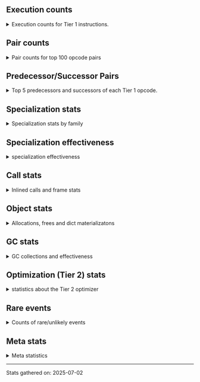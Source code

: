 ## Execution counts

<details>
<summary> Execution counts for Tier 1 instructions. </summary>


The "miss ratio" column shows the percentage of times the instruction
executed that it deoptimized. When this happens, the base unspecialized
instruction is not counted.

<table>
<thead>
<tr>
<th align="left">Name</th>
<th align="right">Base Count</th>
<th align="right">Head Count</th>
<th align="right">Change</th>
</tr>
</thead>
<tbody>
<tr>
<td align="left">NOT_TAKEN</td>
<td align="right">63</td>
<td align="right">132,720</td>
<td align="right">210,566.7%</td>
</tr>
<tr>
<td align="left">BINARY_OP_SUBSCR_TUPLE_INT</td>
<td align="right">97,902</td>
<td align="right">5,838</td>
<td align="right">-94.0%</td>
</tr>
<tr>
<td align="left">STORE_SUBSCR_DICT</td>
<td align="right">227,157</td>
<td align="right">24,087</td>
<td align="right">-89.4%</td>
</tr>
<tr>
<td align="left">STORE_DEREF</td>
<td align="right">25,011</td>
<td align="right">2,814</td>
<td align="right">-88.7%</td>
</tr>
<tr>
<td align="left">BINARY_OP_SUBSCR_LIST_INT</td>
<td align="right">238,371</td>
<td align="right">28,539</td>
<td align="right">-88.0%</td>
</tr>
<tr>
<td align="left">FOR_ITER_TUPLE</td>
<td align="right">124,635</td>
<td align="right">41,874</td>
<td align="right">-66.4%</td>
</tr>
<tr>
<td align="left">LOAD_SMALL_INT</td>
<td align="right">452,277</td>
<td align="right">196,413</td>
<td align="right">-56.6%</td>
</tr>
<tr>
<td align="left">BINARY_OP</td>
<td align="right">46,200</td>
<td align="right">23,940</td>
<td align="right">-48.2%</td>
</tr>
<tr>
<td align="left">CALL_TUPLE_1</td>
<td align="right">49,812</td>
<td align="right">27,615</td>
<td align="right">-44.6%</td>
</tr>
<tr>
<td align="left">CALL_LIST_APPEND</td>
<td align="right">279,342</td>
<td align="right">177,093</td>
<td align="right">-36.6%</td>
</tr>
<tr>
<td align="left">FOR_ITER_LIST</td>
<td align="right">3,437,217</td>
<td align="right">2,254,581</td>
<td align="right">-34.4%</td>
</tr>
<tr>
<td align="left">TO_BOOL_STR</td>
<td align="right">985,467</td>
<td align="right">655,284</td>
<td align="right">-33.5%</td>
</tr>
<tr>
<td align="left">LOAD_ATTR_NONDESCRIPTOR_NO_DICT</td>
<td align="right">469,140</td>
<td align="right">323,526</td>
<td align="right">-31.0%</td>
</tr>
<tr>
<td align="left">LOAD_ATTR_MODULE</td>
<td align="right">2,868,642</td>
<td align="right">2,020,704</td>
<td align="right">-29.6%</td>
</tr>
<tr>
<td align="left">EXTENDED_ARG</td>
<td align="right">773,556</td>
<td align="right">568,302</td>
<td align="right">-26.5%</td>
</tr>
<tr>
<td align="left">CALL_BUILTIN_FAST</td>
<td align="right">904,008</td>
<td align="right">679,854</td>
<td align="right">-24.8%</td>
</tr>
<tr>
<td align="left">LOAD_ATTR_METHOD_WITH_VALUES</td>
<td align="right">5,336,520</td>
<td align="right">4,040,946</td>
<td align="right">-24.3%</td>
</tr>
<tr>
<td align="left">TO_BOOL_NONE</td>
<td align="right">2,139,123</td>
<td align="right">1,633,065</td>
<td align="right">-23.7%</td>
</tr>
<tr>
<td align="left">DICT_MERGE</td>
<td align="right">24,255</td>
<td align="right">18,648</td>
<td align="right">-23.1%</td>
</tr>
<tr>
<td align="left">CALL_BOUND_METHOD_EXACT_ARGS</td>
<td align="right">279,153</td>
<td align="right">216,048</td>
<td align="right">-22.6%</td>
</tr>
<tr>
<td align="left">ENTER_EXECUTOR</td>
<td align="right">6,306,090</td>
<td align="right">7,726,803</td>
<td align="right">22.5%</td>
</tr>
<tr>
<td align="left">CONTAINS_OP</td>
<td align="right">453,285</td>
<td align="right">371,616</td>
<td align="right">-18.0%</td>
</tr>
<tr>
<td align="left">CALL_METHOD_DESCRIPTOR_O</td>
<td align="right">533,547</td>
<td align="right">438,501</td>
<td align="right">-17.8%</td>
</tr>
<tr>
<td align="left">JUMP_BACKWARD_JIT</td>
<td align="right">10,410,330</td>
<td align="right">8,606,073</td>
<td align="right">-17.3%</td>
</tr>
<tr>
<td align="left">LOAD_FAST_BORROW_LOAD_FAST_BORROW</td>
<td align="right">11,941,188</td>
<td align="right">9,982,854</td>
<td align="right">-16.4%</td>
</tr>
<tr>
<td align="left">BUILD_STRING</td>
<td align="right">772,380</td>
<td align="right">660,303</td>
<td align="right">-14.5%</td>
</tr>
<tr>
<td align="left">CALL_PY_EXACT_ARGS</td>
<td align="right">17,510,871</td>
<td align="right">15,382,836</td>
<td align="right">-12.2%</td>
</tr>
<tr>
<td align="left">STORE_ATTR_SLOT</td>
<td align="right">575,484</td>
<td align="right">509,166</td>
<td align="right">-11.5%</td>
</tr>
<tr>
<td align="left">POP_ITER</td>
<td align="right">10,253,628</td>
<td align="right">9,102,345</td>
<td align="right">-11.2%</td>
</tr>
<tr>
<td align="left">POP_JUMP_IF_TRUE</td>
<td align="right">9,814,161</td>
<td align="right">8,726,361</td>
<td align="right">-11.1%</td>
</tr>
<tr>
<td align="left">LOAD_GLOBAL_MODULE</td>
<td align="right">17,903,466</td>
<td align="right">15,980,160</td>
<td align="right">-10.7%</td>
</tr>
<tr>
<td align="left">MAKE_CELL</td>
<td align="right">850,017</td>
<td align="right">765,723</td>
<td align="right">-9.9%</td>
</tr>
<tr>
<td align="left">LOAD_FAST_BORROW</td>
<td align="right">90,453,111</td>
<td align="right">81,886,707</td>
<td align="right">-9.5%</td>
</tr>
<tr>
<td align="left">CALL_METHOD_DESCRIPTOR_FAST</td>
<td align="right">3,738,693</td>
<td align="right">3,385,788</td>
<td align="right">-9.4%</td>
</tr>
<tr>
<td align="left">FOR_ITER</td>
<td align="right">9,702,651</td>
<td align="right">8,818,866</td>
<td align="right">-9.1%</td>
</tr>
<tr>
<td align="left">BUILD_LIST</td>
<td align="right">4,509,708</td>
<td align="right">4,098,990</td>
<td align="right">-9.1%</td>
</tr>
<tr>
<td align="left">FORMAT_SIMPLE</td>
<td align="right">1,355,634</td>
<td align="right">1,243,557</td>
<td align="right">-8.3%</td>
</tr>
<tr>
<td align="left">LOAD_ATTR_METHOD_NO_DICT</td>
<td align="right">15,486,324</td>
<td align="right">14,289,177</td>
<td align="right">-7.7%</td>
</tr>
<tr>
<td align="left">POP_JUMP_IF_FALSE</td>
<td align="right">37,743,867</td>
<td align="right">34,962,207</td>
<td align="right">-7.4%</td>
</tr>
<tr>
<td align="left">TO_BOOL_BOOL</td>
<td align="right">33,998,412</td>
<td align="right">31,514,553</td>
<td align="right">-7.3%</td>
</tr>
<tr>
<td align="left">CALL_PY_GENERAL</td>
<td align="right">4,061,883</td>
<td align="right">3,770,193</td>
<td align="right">-7.2%</td>
</tr>
<tr>
<td align="left">CALL_ISINSTANCE</td>
<td align="right">25,438,098</td>
<td align="right">23,642,808</td>
<td align="right">-7.1%</td>
</tr>
<tr>
<td align="left">UNPACK_SEQUENCE_TWO_TUPLE</td>
<td align="right">7,017,045</td>
<td align="right">6,535,725</td>
<td align="right">-6.9%</td>
</tr>
<tr>
<td align="left">LOAD_GLOBAL_BUILTIN</td>
<td align="right">49,358,967</td>
<td align="right">46,261,425</td>
<td align="right">-6.3%</td>
</tr>
<tr>
<td align="left">POP_JUMP_IF_NOT_NONE</td>
<td align="right">1,842,561</td>
<td align="right">1,729,413</td>
<td align="right">-6.1%</td>
</tr>
<tr>
<td align="left">STORE_FAST_STORE_FAST</td>
<td align="right">7,439,124</td>
<td align="right">7,003,836</td>
<td align="right">-5.9%</td>
</tr>
<tr>
<td align="left">BINARY_OP_ADD_INT</td>
<td align="right">110,082</td>
<td align="right">103,719</td>
<td align="right">-5.8%</td>
</tr>
<tr>
<td align="left">SET_FUNCTION_ATTRIBUTE</td>
<td align="right">506,016</td>
<td align="right">476,994</td>
<td align="right">-5.7%</td>
</tr>
<tr>
<td align="left">CALL_BUILTIN_CLASS</td>
<td align="right">389,403</td>
<td align="right">367,206</td>
<td align="right">-5.7%</td>
</tr>
<tr>
<td align="left">STORE_FAST</td>
<td align="right">28,575,393</td>
<td align="right">27,051,906</td>
<td align="right">-5.3%</td>
</tr>
<tr>
<td align="left">TO_BOOL_ALWAYS_TRUE</td>
<td align="right">7,203,210</td>
<td align="right">6,830,145</td>
<td align="right">-5.2%</td>
</tr>
<tr>
<td align="left">PUSH_NULL</td>
<td align="right">5,454,351</td>
<td align="right">5,181,246</td>
<td align="right">-5.0%</td>
</tr>
<tr>
<td align="left">COMPARE_OP</td>
<td align="right">1,045,254</td>
<td align="right">999,138</td>
<td align="right">-4.4%</td>
</tr>
<tr>
<td align="left">GET_ITER</td>
<td align="right">9,319,065</td>
<td align="right">8,931,258</td>
<td align="right">-4.2%</td>
</tr>
<tr>
<td align="left">LOAD_ATTR_SLOT</td>
<td align="right">16,414,041</td>
<td align="right">15,741,117</td>
<td align="right">-4.1%</td>
</tr>
<tr>
<td align="left">LOAD_ATTR_NONDESCRIPTOR_WITH_VALUES</td>
<td align="right">3,402,882</td>
<td align="right">3,289,146</td>
<td align="right">-3.3%</td>
</tr>
<tr>
<td align="left">CALL_KW_NON_PY</td>
<td align="right">15,099</td>
<td align="right">14,595</td>
<td align="right">-3.3%</td>
</tr>
<tr>
<td align="left">CALL_BUILTIN_O</td>
<td align="right">3,402,903</td>
<td align="right">3,290,826</td>
<td align="right">-3.3%</td>
</tr>
<tr>
<td align="left">LOAD_DEREF</td>
<td align="right">6,772,962</td>
<td align="right">6,555,654</td>
<td align="right">-3.2%</td>
</tr>
<tr>
<td align="left">BUILD_TUPLE</td>
<td align="right">10,605,252</td>
<td align="right">10,271,457</td>
<td align="right">-3.1%</td>
</tr>
<tr>
<td align="left">RESUME_CHECK</td>
<td align="right">43,185,366</td>
<td align="right">41,826,645</td>
<td align="right">-3.1%</td>
</tr>
<tr>
<td align="left">COPY_FREE_VARS</td>
<td align="right">2,956,023</td>
<td align="right">2,863,644</td>
<td align="right">-3.1%</td>
</tr>
<tr>
<td align="left">MAKE_FUNCTION</td>
<td align="right">2,537,073</td>
<td align="right">2,459,205</td>
<td align="right">-3.1%</td>
</tr>
<tr>
<td align="left">LOAD_CONST</td>
<td align="right">15,775,788</td>
<td align="right">15,337,854</td>
<td align="right">-2.8%</td>
</tr>
<tr>
<td align="left">CALL_BUILTIN_FAST_WITH_KEYWORDS</td>
<td align="right">21,105</td>
<td align="right">20,580</td>
<td align="right">-2.5%</td>
</tr>
<tr>
<td align="left">COPY</td>
<td align="right">9,899,043</td>
<td align="right">9,658,404</td>
<td align="right">-2.4%</td>
</tr>
<tr>
<td align="left">RETURN_VALUE</td>
<td align="right">30,348,255</td>
<td align="right">29,778,693</td>
<td align="right">-1.9%</td>
</tr>
<tr>
<td align="left">LOAD_FAST</td>
<td align="right">22,802,745</td>
<td align="right">22,398,222</td>
<td align="right">-1.8%</td>
</tr>
<tr>
<td align="left">CALL_METHOD_DESCRIPTOR_NOARGS</td>
<td align="right">9,019,269</td>
<td align="right">8,867,964</td>
<td align="right">-1.7%</td>
</tr>
<tr>
<td align="left">TO_BOOL</td>
<td align="right">3,274,887</td>
<td align="right">3,230,850</td>
<td align="right">-1.3%</td>
</tr>
<tr>
<td align="left">MAP_ADD</td>
<td align="right">2,823,030</td>
<td align="right">2,801,946</td>
<td align="right">-0.7%</td>
</tr>
<tr>
<td align="left">IS_OP</td>
<td align="right">3,189,564</td>
<td align="right">3,170,370</td>
<td align="right">-0.6%</td>
</tr>
<tr>
<td align="left">POP_TOP</td>
<td align="right">24,753,645</td>
<td align="right">24,658,599</td>
<td align="right">-0.4%</td>
</tr>
<tr>
<td align="left">LIST_APPEND</td>
<td align="right">2,363,886</td>
<td align="right">2,357,523</td>
<td align="right">-0.3%</td>
</tr>
<tr>
<td align="left">SWAP</td>
<td align="right">8,412,390</td>
<td align="right">8,390,193</td>
<td align="right">-0.3%</td>
</tr>
<tr>
<td align="left">BUILD_MAP</td>
<td align="right">2,773,827</td>
<td align="right">2,768,220</td>
<td align="right">-0.2%</td>
</tr>
<tr>
<td align="left">RETURN_GENERATOR</td>
<td align="right">5,301,576</td>
<td align="right">5,301,051</td>
<td align="right">-0.0%</td>
</tr>
<tr>
<td align="left">YIELD_VALUE</td>
<td align="right">12,855,339</td>
<td align="right">12,855,339</td>
<td align="right">0.0%</td>
</tr>
<tr>
<td align="left">LOAD_FAST_AND_CLEAR</td>
<td align="right">8,347,374</td>
<td align="right">8,347,374</td>
<td align="right">0.0%</td>
</tr>
<tr>
<td align="left">SEND_GEN</td>
<td align="right">7,942,053</td>
<td align="right">7,942,053</td>
<td align="right">0.0%</td>
</tr>
<tr>
<td align="left">FOR_ITER_GEN</td>
<td align="right">7,740,558</td>
<td align="right">7,740,558</td>
<td align="right">0.0%</td>
</tr>
<tr>
<td align="left">INTERPRETER_EXIT</td>
<td align="right">7,025,298</td>
<td align="right">7,025,298</td>
<td align="right">0.0%</td>
</tr>
<tr>
<td align="left">JUMP_BACKWARD_NO_INTERRUPT</td>
<td align="right">5,528,187</td>
<td align="right">5,528,187</td>
<td align="right">0.0%</td>
</tr>
<tr>
<td align="left">UNPACK_SEQUENCE_TUPLE</td>
<td align="right">3,568,068</td>
<td align="right">3,568,068</td>
<td align="right">0.0%</td>
</tr>
<tr>
<td align="left">UNARY_NOT</td>
<td align="right">2,803,563</td>
<td align="right">2,803,563</td>
<td align="right">0.0%</td>
</tr>
<tr>
<td align="left">CALL_TYPE_1</td>
<td align="right">2,604,882</td>
<td align="right">2,604,882</td>
<td align="right">0.0%</td>
</tr>
<tr>
<td align="left">END_SEND</td>
<td align="right">2,413,908</td>
<td align="right">2,413,908</td>
<td align="right">0.0%</td>
</tr>
<tr>
<td align="left">GET_YIELD_FROM_ITER</td>
<td align="right">2,413,908</td>
<td align="right">2,413,908</td>
<td align="right">0.0%</td>
</tr>
<tr>
<td align="left">LOAD_ATTR_PROPERTY</td>
<td align="right">2,349,186</td>
<td align="right">2,349,186</td>
<td align="right">0.0%</td>
</tr>
<tr>
<td align="left">END_FOR</td>
<td align="right">2,288,496</td>
<td align="right">2,288,496</td>
<td align="right">0.0%</td>
</tr>
<tr>
<td align="left">JUMP_FORWARD</td>
<td align="right">1,925,280</td>
<td align="right">1,925,280</td>
<td align="right">0.0%</td>
</tr>
<tr>
<td align="left">CALL_INTRINSIC_1</td>
<td align="right">1,861,272</td>
<td align="right">1,861,272</td>
<td align="right">0.0%</td>
</tr>
<tr>
<td align="left">LOAD_COMMON_CONSTANT</td>
<td align="right">1,861,209</td>
<td align="right">1,861,209</td>
<td align="right">0.0%</td>
</tr>
<tr>
<td align="left">STORE_FAST_LOAD_FAST</td>
<td align="right">710,010</td>
<td align="right">710,010</td>
<td align="right">0.0%</td>
</tr>
<tr>
<td align="left">CALL_KW_PY</td>
<td align="right">495,159</td>
<td align="right">495,159</td>
<td align="right">0.0%</td>
</tr>
<tr>
<td align="left">COMPARE_OP_STR</td>
<td align="right">260,841</td>
<td align="right">260,841</td>
<td align="right">0.0%</td>
</tr>
<tr>
<td align="left">LOAD_ATTR</td>
<td align="right">123,417</td>
<td align="right">123,417</td>
<td align="right">0.0%</td>
</tr>
<tr>
<td align="left">UNPACK_SEQUENCE</td>
<td align="right">90,153</td>
<td align="right">90,153</td>
<td align="right">0.0%</td>
</tr>
<tr>
<td align="left">LOAD_FAST_LOAD_FAST</td>
<td align="right">89,145</td>
<td align="right">89,145</td>
<td align="right">0.0%</td>
</tr>
<tr>
<td align="left">CALL_LEN</td>
<td align="right">88,956</td>
<td align="right">88,956</td>
<td align="right">0.0%</td>
</tr>
<tr>
<td align="left">COMPARE_OP_INT</td>
<td align="right">64,260</td>
<td align="right">64,260</td>
<td align="right">0.0%</td>
</tr>
<tr>
<td align="left">CALL_NON_PY_GENERAL</td>
<td align="right">55,230</td>
<td align="right">55,230</td>
<td align="right">0.0%</td>
</tr>
<tr>
<td align="left">CALL_FUNCTION_EX</td>
<td align="right">26,712</td>
<td align="right">26,712</td>
<td align="right">0.0%</td>
</tr>
<tr>
<td align="left">BINARY_OP_SUBTRACT_INT</td>
<td align="right">24,150</td>
<td align="right">24,150</td>
<td align="right">0.0%</td>
</tr>
<tr>
<td align="left">CALL</td>
<td align="right">14,700</td>
<td align="right">14,700</td>
<td align="right">0.0%</td>
</tr>
<tr>
<td align="left">CONTAINS_OP_DICT</td>
<td align="right">14,259</td>
<td align="right">14,259</td>
<td align="right">0.0%</td>
</tr>
<tr>
<td align="left">BINARY_OP_SUBSCR_LIST_SLICE</td>
<td align="right">12,936</td>
<td align="right">12,936</td>
<td align="right">0.0%</td>
</tr>
<tr>
<td align="left">LOAD_GLOBAL</td>
<td align="right">12,726</td>
<td align="right">12,726</td>
<td align="right">0.0%</td>
</tr>
<tr>
<td align="left">NOP</td>
<td align="right">12,663</td>
<td align="right">12,663</td>
<td align="right">0.0%</td>
</tr>
<tr>
<td align="left">BINARY_OP_SUBSCR_DICT</td>
<td align="right">9,870</td>
<td align="right">9,870</td>
<td align="right">0.0%</td>
</tr>
<tr>
<td align="left">LOAD_ATTR_INSTANCE_VALUE</td>
<td align="right">9,555</td>
<td align="right">9,555</td>
<td align="right">0.0%</td>
</tr>
<tr>
<td align="left">BINARY_OP_SUBSCR_STR_INT</td>
<td align="right">6,867</td>
<td align="right">6,867</td>
<td align="right">0.0%</td>
</tr>
<tr>
<td align="left">TO_BOOL_LIST</td>
<td align="right">6,741</td>
<td align="right">6,741</td>
<td align="right">0.0%</td>
</tr>
<tr>
<td align="left">BINARY_SLICE</td>
<td align="right">3,843</td>
<td align="right">3,843</td>
<td align="right">0.0%</td>
</tr>
<tr>
<td align="left">RESUME</td>
<td align="right">2,982</td>
<td align="right">2,982</td>
<td align="right">0.0%</td>
</tr>
<tr>
<td align="left">CONTAINS_OP_SET</td>
<td align="right">2,835</td>
<td align="right">2,835</td>
<td align="right">0.0%</td>
</tr>
<tr>
<td align="left">TO_BOOL_INT</td>
<td align="right">2,373</td>
<td align="right">2,373</td>
<td align="right">0.0%</td>
</tr>
<tr>
<td align="left">POP_JUMP_IF_NONE</td>
<td align="right">1,890</td>
<td align="right">1,890</td>
<td align="right">0.0%</td>
</tr>
<tr>
<td align="left">STORE_ATTR</td>
<td align="right">1,848</td>
<td align="right">1,848</td>
<td align="right">0.0%</td>
</tr>
<tr>
<td align="left">EXIT_INIT_CHECK</td>
<td align="right">1,428</td>
<td align="right">1,428</td>
<td align="right">0.0%</td>
</tr>
<tr>
<td align="left">CALL_ALLOC_AND_ENTER_INIT</td>
<td align="right">1,428</td>
<td align="right">1,428</td>
<td align="right">0.0%</td>
</tr>
<tr>
<td align="left">JUMP_BACKWARD</td>
<td align="right">1,092</td>
<td align="right">1,092</td>
<td align="right">0.0%</td>
</tr>
<tr>
<td align="left">BINARY_OP_INPLACE_ADD_UNICODE</td>
<td align="right">924</td>
<td align="right">924</td>
<td align="right">0.0%</td>
</tr>
<tr>
<td align="left">CALL_KW</td>
<td align="right">588</td>
<td align="right">588</td>
<td align="right">0.0%</td>
</tr>
<tr>
<td align="left">CHECK_EXC_MATCH</td>
<td align="right">189</td>
<td align="right">189</td>
<td align="right">0.0%</td>
</tr>
<tr>
<td align="left">POP_EXCEPT</td>
<td align="right">189</td>
<td align="right">189</td>
<td align="right">0.0%</td>
</tr>
<tr>
<td align="left">PUSH_EXC_INFO</td>
<td align="right">189</td>
<td align="right">189</td>
<td align="right">0.0%</td>
</tr>
<tr>
<td align="left">FOR_ITER_RANGE</td>
<td align="right">105</td>
<td align="right">105</td>
<td align="right">0.0%</td>
</tr>
<tr>
<td align="left">SEND</td>
<td align="right">84</td>
<td align="right">84</td>
<td align="right">0.0%</td>
</tr>
<tr>
<td align="left">DICT_UPDATE</td>
<td align="right">63</td>
<td align="right">63</td>
<td align="right">0.0%</td>
</tr>
<tr>
<td align="left">LIST_EXTEND</td>
<td align="right">63</td>
<td align="right">63</td>
<td align="right">0.0%</td>
</tr>
<tr>
<td align="left">STORE_SUBSCR</td>
<td align="right">42</td>
<td align="right">42</td>
<td align="right">0.0%</td>
</tr>
<tr>
<td align="left">BINARY_OP_SUBTRACT_FLOAT</td>
<td align="right">42</td>
<td align="right">42</td>
<td align="right">0.0%</td>
</tr>
<tr>
<td align="left">LOAD_ATTR_CLASS_WITH_METACLASS_CHECK</td>
<td align="right">42</td>
<td align="right">42</td>
<td align="right">0.0%</td>
</tr>
</tbody>
</table>


</details>

## Pair counts

<details>
<summary> Pair counts for top 100 opcode pairs </summary>


Pairs of specialized operations that deoptimize and are then followed by
the corresponding unspecialized instruction are not counted as pairs.

Not included in comparative output.


</details>

## Predecessor/Successor Pairs

<details>
<summary> Top 5 predecessors and successors of each Tier 1 opcode. </summary>


This does not include the unspecialized instructions that occur after a
specialized instruction deoptimizes.

Not included in comparative output.


</details>

## Specialization stats

<details>
<summary> Specialization stats by family </summary>

### BINARY_OP

<details>
<summary> specialization stats for BINARY_OP family </summary>

<table>
<thead>
<tr>
<th align="left">Kind</th>
<th align="right">Base Count</th>
<th align="right">Base Ratio</th>
<th align="right">Head Count</th>
<th align="right">Head Ratio</th>
<th align="right">Change</th>
</tr>
</thead>
<tbody>
<tr>
<td align="left">
deferred
<details>
<summary>ⓘ</summary>

Lists the number of "deferred" (i.e. not specialized) instructions executed.
</details>
</td>
<td align="right">45,066</td>
<td align="right">5.7%</td>
<td align="right">22,869</td>
<td align="right">3.0%</td>
<td align="right">-49.3%</td>
</tr>
<tr>
<td align="left">
hit
<details>
<summary>ⓘ</summary>

Specialized instructions that complete.
</details>
</td>
<td align="right">739,137</td>
<td align="right">94.1%</td>
<td align="right">739,137</td>
<td align="right">96.8%</td>
<td align="right">0.0%</td>
</tr>
<tr>
<td align="left">
miss
<details>
<summary>ⓘ</summary>

Specialized instructions that deopt.
</details>
</td>
<td align="right">189</td>
<td align="right">0.0%</td>
<td align="right">189</td>
<td align="right">0.0%</td>
<td align="right">0.0%</td>
</tr>
</tbody>
</table>

<table>
<thead>
<tr>
<th align="left">Success</th>
<th align="right">Base Count</th>
<th align="right">Base Ratio</th>
<th align="right">Head Count</th>
<th align="right">Head Ratio</th>
<th align="right">Change</th>
</tr>
</thead>
<tbody>
<tr>
<td align="left">Failure</td>
<td align="right">483</td>
<td align="right">42.6%</td>
<td align="right">420</td>
<td align="right">39.2%</td>
<td align="right">-13.0%</td>
</tr>
<tr>
<td align="left">Success</td>
<td align="right">651</td>
<td align="right">57.4%</td>
<td align="right">651</td>
<td align="right">60.8%</td>
<td align="right">0.0%</td>
</tr>
</tbody>
</table>

<table>
<thead>
<tr>
<th align="left">Failure kind</th>
<th align="right">Base Count</th>
<th align="right">Base Ratio</th>
<th align="right">Head Count</th>
<th align="right">Head Ratio</th>
<th align="right">Change</th>
</tr>
</thead>
<tbody>
<tr>
<td align="left">subscr tuple slice</td>
<td align="right">189</td>
<td align="right">39.1%</td>
<td align="right">126</td>
<td align="right">30.0%</td>
<td align="right">-33.3%</td>
</tr>
<tr>
<td align="left">add other</td>
<td align="right">168</td>
<td align="right">34.8%</td>
<td align="right">168</td>
<td align="right">40.0%</td>
<td align="right">0.0%</td>
</tr>
<tr>
<td align="left">out of range</td>
<td align="right">105</td>
<td align="right">21.7%</td>
<td align="right">105</td>
<td align="right">25.0%</td>
<td align="right">0.0%</td>
</tr>
<tr>
<td align="left">add different types</td>
<td align="right">21</td>
<td align="right">4.3%</td>
<td align="right">21</td>
<td align="right">5.0%</td>
<td align="right">0.0%</td>
</tr>
</tbody>
</table>


</details>

### BINARY_SLICE

<details>
<summary> specialization stats for BINARY_SLICE family </summary>

<table>
<thead>
<tr>
<th align="left">Kind</th>
<th align="right">Base Count</th>
<th align="right">Base Ratio</th>
<th align="right">Head Count</th>
<th align="right">Head Ratio</th>
<th align="right">Change</th>
</tr>
</thead>
<tbody>
<tr>
<td align="left">
deferred
<details>
<summary>ⓘ</summary>

Lists the number of "deferred" (i.e. not specialized) instructions executed.
</details>
</td>
<td align="right">3,843</td>
<td align="right">100.0%</td>
<td align="right">3,843</td>
<td align="right">100.0%</td>
<td align="right">0.0%</td>
</tr>
</tbody>
</table>


</details>

### CALL

<details>
<summary> specialization stats for CALL family </summary>

<table>
<thead>
<tr>
<th align="left">Kind</th>
<th align="right">Base Count</th>
<th align="right">Base Ratio</th>
<th align="right">Head Count</th>
<th align="right">Head Ratio</th>
<th align="right">Change</th>
</tr>
</thead>
<tbody>
<tr>
<td align="left">
miss
<details>
<summary>ⓘ</summary>

Specialized instructions that deopt.
</details>
</td>
<td align="right">429,933</td>
<td align="right">0.6%</td>
<td align="right">315,798</td>
<td align="right">0.4%</td>
<td align="right">-26.5%</td>
</tr>
<tr>
<td align="left">
deferred
<details>
<summary>ⓘ</summary>

Lists the number of "deferred" (i.e. not specialized) instructions executed.
</details>
</td>
<td align="right">429,219</td>
<td align="right">0.6%</td>
<td align="right">317,205</td>
<td align="right">0.4%</td>
<td align="right">-26.1%</td>
</tr>
<tr>
<td align="left">
hit
<details>
<summary>ⓘ</summary>

Specialized instructions that complete.
</details>
</td>
<td align="right">72,054,990</td>
<td align="right">99.4%</td>
<td align="right">72,113,664</td>
<td align="right">99.5%</td>
<td align="right">0.1%</td>
</tr>
</tbody>
</table>

<table>
<thead>
<tr>
<th align="left">Success</th>
<th align="right">Base Count</th>
<th align="right">Base Ratio</th>
<th align="right">Head Count</th>
<th align="right">Head Ratio</th>
<th align="right">Change</th>
</tr>
</thead>
<tbody>
<tr>
<td align="left">Success</td>
<td align="right">15,414</td>
<td align="right">100.0%</td>
<td align="right">13,293</td>
<td align="right">100.0%</td>
<td align="right">-13.8%</td>
</tr>
<tr>
<td align="left">Failure</td>
<td align="right">0</td>
<td align="right">0.0%</td>
<td align="right">0</td>
<td align="right">0.0%</td>
<td align="right"></td>
</tr>
</tbody>
</table>


</details>

### CALL_KW

<details>
<summary> specialization stats for CALL_KW family </summary>

<table>
<thead>
<tr>
<th align="left">Kind</th>
<th align="right">Base Count</th>
<th align="right">Base Ratio</th>
<th align="right">Head Count</th>
<th align="right">Head Ratio</th>
<th align="right">Change</th>
</tr>
</thead>
<tbody>
<tr>
<td align="left">
deferred
<details>
<summary>ⓘ</summary>

Lists the number of "deferred" (i.e. not specialized) instructions executed.
</details>
</td>
<td align="right">294</td>
<td align="right">50.0%</td>
<td align="right">294</td>
<td align="right">50.0%</td>
<td align="right">0.0%</td>
</tr>
</tbody>
</table>

<table>
<thead>
<tr>
<th align="left">Success</th>
<th align="right">Base Count</th>
<th align="right">Base Ratio</th>
<th align="right">Head Count</th>
<th align="right">Head Ratio</th>
<th align="right">Change</th>
</tr>
</thead>
<tbody>
<tr>
<td align="left">Success</td>
<td align="right">294</td>
<td align="right">100.0%</td>
<td align="right">294</td>
<td align="right">100.0%</td>
<td align="right">0.0%</td>
</tr>
<tr>
<td align="left">Failure</td>
<td align="right">0</td>
<td align="right">0.0%</td>
<td align="right">0</td>
<td align="right">0.0%</td>
<td align="right"></td>
</tr>
</tbody>
</table>


</details>

### COMPARE_OP

<details>
<summary> specialization stats for COMPARE_OP family </summary>

<table>
<thead>
<tr>
<th align="left">Kind</th>
<th align="right">Base Count</th>
<th align="right">Base Ratio</th>
<th align="right">Head Count</th>
<th align="right">Head Ratio</th>
<th align="right">Change</th>
</tr>
</thead>
<tbody>
<tr>
<td align="left">
deferred
<details>
<summary>ⓘ</summary>

Lists the number of "deferred" (i.e. not specialized) instructions executed.
</details>
</td>
<td align="right">1,041,558</td>
<td align="right">76.0%</td>
<td align="right">995,526</td>
<td align="right">75.2%</td>
<td align="right">-4.4%</td>
</tr>
<tr>
<td align="left">
hit
<details>
<summary>ⓘ</summary>

Specialized instructions that complete.
</details>
</td>
<td align="right">325,101</td>
<td align="right">23.7%</td>
<td align="right">325,101</td>
<td align="right">24.6%</td>
<td align="right">0.0%</td>
</tr>
</tbody>
</table>

<table>
<thead>
<tr>
<th align="left">Success</th>
<th align="right">Base Count</th>
<th align="right">Base Ratio</th>
<th align="right">Head Count</th>
<th align="right">Head Ratio</th>
<th align="right">Change</th>
</tr>
</thead>
<tbody>
<tr>
<td align="left">Failure</td>
<td align="right">3,402</td>
<td align="right">92.0%</td>
<td align="right">3,318</td>
<td align="right">91.9%</td>
<td align="right">-2.5%</td>
</tr>
<tr>
<td align="left">Success</td>
<td align="right">294</td>
<td align="right">8.0%</td>
<td align="right">294</td>
<td align="right">8.1%</td>
<td align="right">0.0%</td>
</tr>
</tbody>
</table>

<table>
<thead>
<tr>
<th align="left">Failure kind</th>
<th align="right">Base Count</th>
<th align="right">Base Ratio</th>
<th align="right">Head Count</th>
<th align="right">Head Ratio</th>
<th align="right">Change</th>
</tr>
</thead>
<tbody>
<tr>
<td align="left">string</td>
<td align="right">210</td>
<td align="right">6.2%</td>
<td align="right">126</td>
<td align="right">3.8%</td>
<td align="right">-40.0%</td>
</tr>
<tr>
<td align="left">different types</td>
<td align="right">1,302</td>
<td align="right">38.3%</td>
<td align="right">1,302</td>
<td align="right">39.2%</td>
<td align="right">0.0%</td>
</tr>
<tr>
<td align="left">baseobject</td>
<td align="right">1,176</td>
<td align="right">34.6%</td>
<td align="right">1,176</td>
<td align="right">35.4%</td>
<td align="right">0.0%</td>
</tr>
<tr>
<td align="left">other</td>
<td align="right">399</td>
<td align="right">11.7%</td>
<td align="right">399</td>
<td align="right">12.0%</td>
<td align="right">0.0%</td>
</tr>
<tr>
<td align="left">set</td>
<td align="right">252</td>
<td align="right">7.4%</td>
<td align="right">252</td>
<td align="right">7.6%</td>
<td align="right">0.0%</td>
</tr>
<tr>
<td align="left">big int</td>
<td align="right">63</td>
<td align="right">1.9%</td>
<td align="right">63</td>
<td align="right">1.9%</td>
<td align="right">0.0%</td>
</tr>
</tbody>
</table>


</details>

### CONTAINS_OP

<details>
<summary> specialization stats for CONTAINS_OP family </summary>

<table>
<thead>
<tr>
<th align="left">Kind</th>
<th align="right">Base Count</th>
<th align="right">Base Ratio</th>
<th align="right">Head Count</th>
<th align="right">Head Ratio</th>
<th align="right">Change</th>
</tr>
</thead>
<tbody>
<tr>
<td align="left">
deferred
<details>
<summary>ⓘ</summary>

Lists the number of "deferred" (i.e. not specialized) instructions executed.
</details>
</td>
<td align="right">452,109</td>
<td align="right">96.1%</td>
<td align="right">370,503</td>
<td align="right">95.3%</td>
<td align="right">-18.1%</td>
</tr>
<tr>
<td align="left">
hit
<details>
<summary>ⓘ</summary>

Specialized instructions that complete.
</details>
</td>
<td align="right">14,952</td>
<td align="right">3.2%</td>
<td align="right">14,952</td>
<td align="right">3.8%</td>
<td align="right">0.0%</td>
</tr>
<tr>
<td align="left">
miss
<details>
<summary>ⓘ</summary>

Specialized instructions that deopt.
</details>
</td>
<td align="right">2,142</td>
<td align="right">0.5%</td>
<td align="right">2,142</td>
<td align="right">0.6%</td>
<td align="right">0.0%</td>
</tr>
</tbody>
</table>

<table>
<thead>
<tr>
<th align="left">Success</th>
<th align="right">Base Count</th>
<th align="right">Base Ratio</th>
<th align="right">Head Count</th>
<th align="right">Head Ratio</th>
<th align="right">Change</th>
</tr>
</thead>
<tbody>
<tr>
<td align="left">Failure</td>
<td align="right">987</td>
<td align="right">82.5%</td>
<td align="right">924</td>
<td align="right">81.5%</td>
<td align="right">-6.4%</td>
</tr>
<tr>
<td align="left">Success</td>
<td align="right">210</td>
<td align="right">17.5%</td>
<td align="right">210</td>
<td align="right">18.5%</td>
<td align="right">0.0%</td>
</tr>
</tbody>
</table>

<table>
<thead>
<tr>
<th align="left">Failure kind</th>
<th align="right">Base Count</th>
<th align="right">Base Ratio</th>
<th align="right">Head Count</th>
<th align="right">Head Ratio</th>
<th align="right">Change</th>
</tr>
</thead>
<tbody>
<tr>
<td align="left">tuple</td>
<td align="right">987</td>
<td align="right">100.0%</td>
<td align="right">924</td>
<td align="right">100.0%</td>
<td align="right">-6.4%</td>
</tr>
</tbody>
</table>


</details>

### FOR_ITER

<details>
<summary> specialization stats for FOR_ITER family </summary>

<table>
<thead>
<tr>
<th align="left">Kind</th>
<th align="right">Base Count</th>
<th align="right">Base Ratio</th>
<th align="right">Head Count</th>
<th align="right">Head Ratio</th>
<th align="right">Change</th>
</tr>
</thead>
<tbody>
<tr>
<td align="left">
hit
<details>
<summary>ⓘ</summary>

Specialized instructions that complete.
</details>
</td>
<td align="right">11,302,515</td>
<td align="right">53.8%</td>
<td align="right">10,037,118</td>
<td align="right">53.2%</td>
<td align="right">-11.2%</td>
</tr>
<tr>
<td align="left">
deferred
<details>
<summary>ⓘ</summary>

Lists the number of "deferred" (i.e. not specialized) instructions executed.
</details>
</td>
<td align="right">9,697,023</td>
<td align="right">46.2%</td>
<td align="right">8,813,574</td>
<td align="right">46.7%</td>
<td align="right">-9.1%</td>
</tr>
</tbody>
</table>

<table>
<thead>
<tr>
<th align="left">Success</th>
<th align="right">Base Count</th>
<th align="right">Base Ratio</th>
<th align="right">Head Count</th>
<th align="right">Head Ratio</th>
<th align="right">Change</th>
</tr>
</thead>
<tbody>
<tr>
<td align="left">Failure</td>
<td align="right">5,187</td>
<td align="right">92.2%</td>
<td align="right">4,851</td>
<td align="right">91.7%</td>
<td align="right">-6.5%</td>
</tr>
<tr>
<td align="left">Success</td>
<td align="right">441</td>
<td align="right">7.8%</td>
<td align="right">441</td>
<td align="right">8.3%</td>
<td align="right">0.0%</td>
</tr>
</tbody>
</table>

<table>
<thead>
<tr>
<th align="left">Failure kind</th>
<th align="right">Base Count</th>
<th align="right">Base Ratio</th>
<th align="right">Head Count</th>
<th align="right">Head Ratio</th>
<th align="right">Change</th>
</tr>
</thead>
<tbody>
<tr>
<td align="left">enumerate</td>
<td align="right">315</td>
<td align="right">6.1%</td>
<td align="right">252</td>
<td align="right">5.2%</td>
<td align="right">-20.0%</td>
</tr>
<tr>
<td align="left">other</td>
<td align="right">231</td>
<td align="right">4.5%</td>
<td align="right">189</td>
<td align="right">3.9%</td>
<td align="right">-18.2%</td>
</tr>
<tr>
<td align="left">itertools</td>
<td align="right">483</td>
<td align="right">9.3%</td>
<td align="right">420</td>
<td align="right">8.7%</td>
<td align="right">-13.0%</td>
</tr>
<tr>
<td align="left">dict items</td>
<td align="right">3,213</td>
<td align="right">61.9%</td>
<td align="right">3,066</td>
<td align="right">63.2%</td>
<td align="right">-4.6%</td>
</tr>
<tr>
<td align="left">dict values</td>
<td align="right">693</td>
<td align="right">13.4%</td>
<td align="right">672</td>
<td align="right">13.9%</td>
<td align="right">-3.0%</td>
</tr>
<tr>
<td align="left">dict keys</td>
<td align="right">126</td>
<td align="right">2.4%</td>
<td align="right">126</td>
<td align="right">2.6%</td>
<td align="right">0.0%</td>
</tr>
<tr>
<td align="left">ascii string</td>
<td align="right">126</td>
<td align="right">2.4%</td>
<td align="right">126</td>
<td align="right">2.6%</td>
<td align="right">0.0%</td>
</tr>
</tbody>
</table>


</details>

### GET_ITER

<details>
<summary> specialization stats for GET_ITER family </summary>

<table>
<thead>
<tr>
<th align="left">Failure kind</th>
<th align="right">Base Count</th>
<th align="right">Base Ratio</th>
<th align="right">Head Count</th>
<th align="right">Head Ratio</th>
<th align="right">Change</th>
</tr>
</thead>
<tbody>
<tr>
<td align="left">other</td>
<td align="right">6,398,406</td>
<td align="right">6,398,406 / 0 !!</td>
<td align="right">6,398,406</td>
<td align="right">6,398,406 / 0 !!</td>
<td align="right">0.0%</td>
</tr>
<tr>
<td align="left">list</td>
<td align="right">3,771,684</td>
<td align="right">3,771,684 / 0 !!</td>
<td align="right">3,771,684</td>
<td align="right">3,771,684 / 0 !!</td>
<td align="right">0.0%</td>
</tr>
<tr>
<td align="left">generator</td>
<td align="right">427,329</td>
<td align="right">427,329 / 0 !!</td>
<td align="right">427,329</td>
<td align="right">427,329 / 0 !!</td>
<td align="right">0.0%</td>
</tr>
<tr>
<td align="left">tuple</td>
<td align="right">31,248</td>
<td align="right">31,248 / 0 !!</td>
<td align="right">31,248</td>
<td align="right">31,248 / 0 !!</td>
<td align="right">0.0%</td>
</tr>
<tr>
<td align="left">enumerate</td>
<td align="right">24,822</td>
<td align="right">24,822 / 0 !!</td>
<td align="right">24,822</td>
<td align="right">24,822 / 0 !!</td>
<td align="right">0.0%</td>
</tr>
<tr>
<td align="left">self</td>
<td align="right">24,696</td>
<td align="right">24,696 / 0 !!</td>
<td align="right">24,696</td>
<td align="right">24,696 / 0 !!</td>
<td align="right">0.0%</td>
</tr>
<tr>
<td align="left">string</td>
<td align="right">2,394</td>
<td align="right">2,394 / 0 !!</td>
<td align="right">2,394</td>
<td align="right">2,394 / 0 !!</td>
<td align="right">0.0%</td>
</tr>
<tr>
<td align="left">dict keys</td>
<td align="right">1,197</td>
<td align="right">1,197 / 0 !!</td>
<td align="right">1,197</td>
<td align="right">1,197 / 0 !!</td>
<td align="right">0.0%</td>
</tr>
</tbody>
</table>


</details>

### LOAD_ATTR

<details>
<summary> specialization stats for LOAD_ATTR family </summary>

<table>
<thead>
<tr>
<th align="left">Kind</th>
<th align="right">Base Count</th>
<th align="right">Base Ratio</th>
<th align="right">Head Count</th>
<th align="right">Head Ratio</th>
<th align="right">Change</th>
</tr>
</thead>
<tbody>
<tr>
<td align="left">
deopt
<details>
<summary>ⓘ</summary>

Specialized instructions that deopt.
</details>
</td>
<td align="right">302,967</td>
<td align="right">0.7%</td>
<td align="right">215,838</td>
<td align="right">0.5%</td>
<td align="right">-28.8%</td>
</tr>
<tr>
<td align="left">
miss
<details>
<summary>ⓘ</summary>

Specialized instructions that deopt.
</details>
</td>
<td align="right">4,955,160</td>
<td align="right">10.7%</td>
<td align="right">3,787,791</td>
<td align="right">8.8%</td>
<td align="right">-23.6%</td>
</tr>
<tr>
<td align="left">
hit
<details>
<summary>ⓘ</summary>

Specialized instructions that complete.
</details>
</td>
<td align="right">41,385,540</td>
<td align="right">89.1%</td>
<td align="right">39,271,113</td>
<td align="right">90.9%</td>
<td align="right">-5.1%</td>
</tr>
<tr>
<td align="left">
deferred
<details>
<summary>ⓘ</summary>

Lists the number of "deferred" (i.e. not specialized) instructions executed.
</details>
</td>
<td align="right">111,888</td>
<td align="right">0.2%</td>
<td align="right">111,888</td>
<td align="right">0.3%</td>
<td align="right">0.0%</td>
</tr>
</tbody>
</table>

<table>
<thead>
<tr>
<th align="left">Success</th>
<th align="right">Base Count</th>
<th align="right">Base Ratio</th>
<th align="right">Head Count</th>
<th align="right">Head Ratio</th>
<th align="right">Change</th>
</tr>
</thead>
<tbody>
<tr>
<td align="left">Success</td>
<td align="right">101,199</td>
<td align="right">96.8%</td>
<td align="right">79,128</td>
<td align="right">95.9%</td>
<td align="right">-21.8%</td>
</tr>
<tr>
<td align="left">Failure</td>
<td align="right">3,360</td>
<td align="right">3.2%</td>
<td align="right">3,360</td>
<td align="right">4.1%</td>
<td align="right">0.0%</td>
</tr>
</tbody>
</table>

<table>
<thead>
<tr>
<th align="left">Failure kind</th>
<th align="right">Base Count</th>
<th align="right">Base Ratio</th>
<th align="right">Head Count</th>
<th align="right">Head Ratio</th>
<th align="right">Change</th>
</tr>
</thead>
<tbody>
<tr>
<td align="left">mutable class</td>
<td align="right">2,793</td>
<td align="right">83.1%</td>
<td align="right">2,793</td>
<td align="right">83.1%</td>
<td align="right">0.0%</td>
</tr>
<tr>
<td align="left">method</td>
<td align="right">525</td>
<td align="right">15.6%</td>
<td align="right">525</td>
<td align="right">15.6%</td>
<td align="right">0.0%</td>
</tr>
<tr>
<td align="left">class method obj</td>
<td align="right">21</td>
<td align="right">0.6%</td>
<td align="right">21</td>
<td align="right">0.6%</td>
<td align="right">0.0%</td>
</tr>
</tbody>
</table>


</details>

### LOAD_GLOBAL

<details>
<summary> specialization stats for LOAD_GLOBAL family </summary>

<table>
<thead>
<tr>
<th align="left">Kind</th>
<th align="right">Base Count</th>
<th align="right">Base Ratio</th>
<th align="right">Head Count</th>
<th align="right">Head Ratio</th>
<th align="right">Change</th>
</tr>
</thead>
<tbody>
<tr>
<td align="left">
hit
<details>
<summary>ⓘ</summary>

Specialized instructions that complete.
</details>
</td>
<td align="right">67,258,191</td>
<td align="right">100.0%</td>
<td align="right">62,441,652</td>
<td align="right">100.0%</td>
<td align="right">-7.2%</td>
</tr>
<tr>
<td align="left">
deferred
<details>
<summary>ⓘ</summary>

Lists the number of "deferred" (i.e. not specialized) instructions executed.
</details>
</td>
<td align="right">6,363</td>
<td align="right">0.0%</td>
<td align="right">6,363</td>
<td align="right">0.0%</td>
<td align="right">0.0%</td>
</tr>
<tr>
<td align="left">
miss
<details>
<summary>ⓘ</summary>

Specialized instructions that deopt.
</details>
</td>
<td align="right">4,242</td>
<td align="right">0.0%</td>
<td align="right">4,242</td>
<td align="right">0.0%</td>
<td align="right">0.0%</td>
</tr>
</tbody>
</table>

<table>
<thead>
<tr>
<th align="left">Success</th>
<th align="right">Base Count</th>
<th align="right">Base Ratio</th>
<th align="right">Head Count</th>
<th align="right">Head Ratio</th>
<th align="right">Change</th>
</tr>
</thead>
<tbody>
<tr>
<td align="left">Success</td>
<td align="right">6,405</td>
<td align="right">100.0%</td>
<td align="right">6,405</td>
<td align="right">100.0%</td>
<td align="right">0.0%</td>
</tr>
<tr>
<td align="left">Failure</td>
<td align="right">0</td>
<td align="right">0.0%</td>
<td align="right">0</td>
<td align="right">0.0%</td>
<td align="right"></td>
</tr>
</tbody>
</table>


</details>

### SEND

<details>
<summary> specialization stats for SEND family </summary>

<table>
<thead>
<tr>
<th align="left">Kind</th>
<th align="right">Base Count</th>
<th align="right">Base Ratio</th>
<th align="right">Head Count</th>
<th align="right">Head Ratio</th>
<th align="right">Change</th>
</tr>
</thead>
<tbody>
<tr>
<td align="left">
deferred
<details>
<summary>ⓘ</summary>

Lists the number of "deferred" (i.e. not specialized) instructions executed.
</details>
</td>
<td align="right">42</td>
<td align="right">0.0%</td>
<td align="right">42</td>
<td align="right">0.0%</td>
<td align="right">0.0%</td>
</tr>
<tr>
<td align="left">
hit
<details>
<summary>ⓘ</summary>

Specialized instructions that complete.
</details>
</td>
<td align="right">7,942,053</td>
<td align="right">100.0%</td>
<td align="right">7,942,053</td>
<td align="right">100.0%</td>
<td align="right">0.0%</td>
</tr>
</tbody>
</table>

<table>
<thead>
<tr>
<th align="left">Success</th>
<th align="right">Base Count</th>
<th align="right">Base Ratio</th>
<th align="right">Head Count</th>
<th align="right">Head Ratio</th>
<th align="right">Change</th>
</tr>
</thead>
<tbody>
<tr>
<td align="left">Success</td>
<td align="right">42</td>
<td align="right">100.0%</td>
<td align="right">42</td>
<td align="right">100.0%</td>
<td align="right">0.0%</td>
</tr>
<tr>
<td align="left">Failure</td>
<td align="right">0</td>
<td align="right">0.0%</td>
<td align="right">0</td>
<td align="right">0.0%</td>
<td align="right"></td>
</tr>
</tbody>
</table>


</details>

### STORE_ATTR

<details>
<summary> specialization stats for STORE_ATTR family </summary>

<table>
<thead>
<tr>
<th align="left">Kind</th>
<th align="right">Base Count</th>
<th align="right">Base Ratio</th>
<th align="right">Head Count</th>
<th align="right">Head Ratio</th>
<th align="right">Change</th>
</tr>
</thead>
<tbody>
<tr>
<td align="left">
hit
<details>
<summary>ⓘ</summary>

Specialized instructions that complete.
</details>
</td>
<td align="right">235,137</td>
<td align="right">40.7%</td>
<td align="right">240,891</td>
<td align="right">41.7%</td>
<td align="right">2.4%</td>
</tr>
<tr>
<td align="left">
miss
<details>
<summary>ⓘ</summary>

Specialized instructions that deopt.
</details>
</td>
<td align="right">340,347</td>
<td align="right">59.0%</td>
<td align="right">334,509</td>
<td align="right">57.9%</td>
<td align="right">-1.7%</td>
</tr>
<tr>
<td align="left">
deferred
<details>
<summary>ⓘ</summary>

Lists the number of "deferred" (i.e. not specialized) instructions executed.
</details>
</td>
<td align="right">924</td>
<td align="right">0.2%</td>
<td align="right">924</td>
<td align="right">0.2%</td>
<td align="right">0.0%</td>
</tr>
</tbody>
</table>

<table>
<thead>
<tr>
<th align="left">Success</th>
<th align="right">Base Count</th>
<th align="right">Base Ratio</th>
<th align="right">Head Count</th>
<th align="right">Head Ratio</th>
<th align="right">Change</th>
</tr>
</thead>
<tbody>
<tr>
<td align="left">Success</td>
<td align="right">7,245</td>
<td align="right">100.0%</td>
<td align="right">7,161</td>
<td align="right">100.0%</td>
<td align="right">-1.2%</td>
</tr>
<tr>
<td align="left">Failure</td>
<td align="right">0</td>
<td align="right">0.0%</td>
<td align="right">0</td>
<td align="right">0.0%</td>
<td align="right"></td>
</tr>
</tbody>
</table>


</details>

### STORE_SUBSCR

<details>
<summary> specialization stats for STORE_SUBSCR family </summary>

<table>
<thead>
<tr>
<th align="left">Kind</th>
<th align="right">Base Count</th>
<th align="right">Base Ratio</th>
<th align="right">Head Count</th>
<th align="right">Head Ratio</th>
<th align="right">Change</th>
</tr>
</thead>
<tbody>
<tr>
<td align="left">
deferred
<details>
<summary>ⓘ</summary>

Lists the number of "deferred" (i.e. not specialized) instructions executed.
</details>
</td>
<td align="right">21</td>
<td align="right">0.0%</td>
<td align="right">21</td>
<td align="right">0.0%</td>
<td align="right">0.0%</td>
</tr>
<tr>
<td align="left">
hit
<details>
<summary>ⓘ</summary>

Specialized instructions that complete.
</details>
</td>
<td align="right">227,157</td>
<td align="right">100.0%</td>
<td align="right">227,157</td>
<td align="right">100.0%</td>
<td align="right">0.0%</td>
</tr>
</tbody>
</table>

<table>
<thead>
<tr>
<th align="left">Success</th>
<th align="right">Base Count</th>
<th align="right">Base Ratio</th>
<th align="right">Head Count</th>
<th align="right">Head Ratio</th>
<th align="right">Change</th>
</tr>
</thead>
<tbody>
<tr>
<td align="left">Success</td>
<td align="right">21</td>
<td align="right">100.0%</td>
<td align="right">21</td>
<td align="right">100.0%</td>
<td align="right">0.0%</td>
</tr>
<tr>
<td align="left">Failure</td>
<td align="right">0</td>
<td align="right">0.0%</td>
<td align="right">0</td>
<td align="right">0.0%</td>
<td align="right"></td>
</tr>
</tbody>
</table>


</details>

### TO_BOOL

<details>
<summary> specialization stats for TO_BOOL family </summary>

<table>
<thead>
<tr>
<th align="left">Kind</th>
<th align="right">Base Count</th>
<th align="right">Base Ratio</th>
<th align="right">Head Count</th>
<th align="right">Head Ratio</th>
<th align="right">Change</th>
</tr>
</thead>
<tbody>
<tr>
<td align="left">
miss
<details>
<summary>ⓘ</summary>

Specialized instructions that deopt.
</details>
</td>
<td align="right">3,632,727</td>
<td align="right">8.4%</td>
<td align="right">3,085,551</td>
<td align="right">7.7%</td>
<td align="right">-15.1%</td>
</tr>
<tr>
<td align="left">
hit
<details>
<summary>ⓘ</summary>

Specialized instructions that complete.
</details>
</td>
<td align="right">36,241,443</td>
<td align="right">84.0%</td>
<td align="right">33,876,444</td>
<td align="right">84.3%</td>
<td align="right">-6.5%</td>
</tr>
<tr>
<td align="left">
deferred
<details>
<summary>ⓘ</summary>

Lists the number of "deferred" (i.e. not specialized) instructions executed.
</details>
</td>
<td align="right">3,269,889</td>
<td align="right">7.6%</td>
<td align="right">3,225,894</td>
<td align="right">8.0%</td>
<td align="right">-1.3%</td>
</tr>
</tbody>
</table>

<table>
<thead>
<tr>
<th align="left">Success</th>
<th align="right">Base Count</th>
<th align="right">Base Ratio</th>
<th align="right">Head Count</th>
<th align="right">Head Ratio</th>
<th align="right">Change</th>
</tr>
</thead>
<tbody>
<tr>
<td align="left">Success</td>
<td align="right">72,009</td>
<td align="right">98.1%</td>
<td align="right">61,698</td>
<td align="right">97.8%</td>
<td align="right">-14.3%</td>
</tr>
<tr>
<td align="left">Failure</td>
<td align="right">1,407</td>
<td align="right">1.9%</td>
<td align="right">1,365</td>
<td align="right">2.2%</td>
<td align="right">-3.0%</td>
</tr>
</tbody>
</table>

<table>
<thead>
<tr>
<th align="left">Failure kind</th>
<th align="right">Base Count</th>
<th align="right">Base Ratio</th>
<th align="right">Head Count</th>
<th align="right">Head Ratio</th>
<th align="right">Change</th>
</tr>
</thead>
<tbody>
<tr>
<td align="left">sequence</td>
<td align="right">525</td>
<td align="right">37.3%</td>
<td align="right">483</td>
<td align="right">35.4%</td>
<td align="right">-8.0%</td>
</tr>
<tr>
<td align="left">other</td>
<td align="right">882</td>
<td align="right">62.7%</td>
<td align="right">882</td>
<td align="right">64.6%</td>
<td align="right">0.0%</td>
</tr>
</tbody>
</table>


</details>

### UNPACK_SEQUENCE

<details>
<summary> specialization stats for UNPACK_SEQUENCE family </summary>

<table>
<thead>
<tr>
<th align="left">Kind</th>
<th align="right">Base Count</th>
<th align="right">Base Ratio</th>
<th align="right">Head Count</th>
<th align="right">Head Ratio</th>
<th align="right">Change</th>
</tr>
</thead>
<tbody>
<tr>
<td align="left">
deferred
<details>
<summary>ⓘ</summary>

Lists the number of "deferred" (i.e. not specialized) instructions executed.
</details>
</td>
<td align="right">89,502</td>
<td align="right">0.7%</td>
<td align="right">89,502</td>
<td align="right">0.7%</td>
<td align="right">0.0%</td>
</tr>
<tr>
<td align="left">
hit
<details>
<summary>ⓘ</summary>

Specialized instructions that complete.
</details>
</td>
<td align="right">12,836,775</td>
<td align="right">99.3%</td>
<td align="right">12,836,775</td>
<td align="right">99.3%</td>
<td align="right">0.0%</td>
</tr>
</tbody>
</table>

<table>
<thead>
<tr>
<th align="left">Success</th>
<th align="right">Base Count</th>
<th align="right">Base Ratio</th>
<th align="right">Head Count</th>
<th align="right">Head Ratio</th>
<th align="right">Change</th>
</tr>
</thead>
<tbody>
<tr>
<td align="left">Success</td>
<td align="right">420</td>
<td align="right">64.5%</td>
<td align="right">420</td>
<td align="right">64.5%</td>
<td align="right">0.0%</td>
</tr>
<tr>
<td align="left">Failure</td>
<td align="right">231</td>
<td align="right">35.5%</td>
<td align="right">231</td>
<td align="right">35.5%</td>
<td align="right">0.0%</td>
</tr>
</tbody>
</table>

<table>
<thead>
<tr>
<th align="left">Failure kind</th>
<th align="right">Base Count</th>
<th align="right">Base Ratio</th>
<th align="right">Head Count</th>
<th align="right">Head Ratio</th>
<th align="right">Change</th>
</tr>
</thead>
<tbody>
<tr>
<td align="left">other</td>
<td align="right">231</td>
<td align="right">100.0%</td>
<td align="right">231</td>
<td align="right">100.0%</td>
<td align="right">0.0%</td>
</tr>
</tbody>
</table>


</details>


</details>

## Specialization effectiveness

<details>
<summary> specialization effectiveness </summary>


All entries are execution counts. Should add up to the total number of
Tier 1 instructions executed.

<table>
<thead>
<tr>
<th align="left">Instructions</th>
<th align="right">Base Count</th>
<th align="right">Base Ratio</th>
<th align="right">Head Count</th>
<th align="right">Head Ratio</th>
<th align="right">Change</th>
</tr>
</thead>
<tbody>
<tr>
<td align="left">
Specialized misses
<details>
<summary>ⓘ</summary>

Specialized instructions, e.g. `LOAD_ATTR_MODULE` that deopt.
</details>
</td>
<td align="right">9,364,740</td>
<td align="right">1.2%</td>
<td align="right">7,530,264</td>
<td align="right">1.1%</td>
<td align="right">-19.6%</td>
</tr>
<tr>
<td align="left">
Specialized hits
<details>
<summary>ⓘ</summary>

Specialized instructions, e.g. `LOAD_ATTR_MODULE` that complete.
</details>
</td>
<td align="right">302,529,549</td>
<td align="right">40.0%</td>
<td align="right">280,528,458</td>
<td align="right">39.4%</td>
<td align="right">-7.3%</td>
</tr>
<tr>
<td align="left">
Not specialized
<details>
<summary>ⓘ</summary>

Instructions that could be specialized but aren't, e.g. `LOAD_ATTR`, `BINARY_SLICE`.
</details>
</td>
<td align="right">24,088,743</td>
<td align="right">3.2%</td>
<td align="right">22,623,069</td>
<td align="right">3.2%</td>
<td align="right">-6.1%</td>
</tr>
<tr>
<td align="left">
Basic
<details>
<summary>ⓘ</summary>

Instructions that are not and cannot be specialized, e.g. `LOAD_FAST`.
</details>
</td>
<td align="right">420,577,899</td>
<td align="right">55.6%</td>
<td align="right">400,459,626</td>
<td align="right">56.3%</td>
<td align="right">-4.8%</td>
</tr>
</tbody>
</table>

### Deferred by instruction

<details>
<summary> Breakdown of deferred (not specialized) instruction counts by family </summary>

<table>
<thead>
<tr>
<th align="left">Name</th>
<th align="right">Base Count</th>
<th align="right">Base Ratio</th>
<th align="right">Head Count</th>
<th align="right">Head Ratio</th>
<th align="right">Change</th>
</tr>
</thead>
<tbody>
<tr>
<td align="left">BINARY_OP</td>
<td align="right">45,066</td>
<td align="right">0.3%</td>
<td align="right">22,869</td>
<td align="right">0.2%</td>
<td align="right">-49.3%</td>
</tr>
<tr>
<td align="left">CALL</td>
<td align="right">429,219</td>
<td align="right">2.8%</td>
<td align="right">317,205</td>
<td align="right">2.3%</td>
<td align="right">-26.1%</td>
</tr>
<tr>
<td align="left">CONTAINS_OP</td>
<td align="right">452,109</td>
<td align="right">3.0%</td>
<td align="right">370,503</td>
<td align="right">2.7%</td>
<td align="right">-18.1%</td>
</tr>
<tr>
<td align="left">FOR_ITER</td>
<td align="right">9,697,023</td>
<td align="right">64.0%</td>
<td align="right">8,813,574</td>
<td align="right">63.1%</td>
<td align="right">-9.1%</td>
</tr>
<tr>
<td align="left">COMPARE_OP</td>
<td align="right">1,041,558</td>
<td align="right">6.9%</td>
<td align="right">995,526</td>
<td align="right">7.1%</td>
<td align="right">-4.4%</td>
</tr>
<tr>
<td align="left">TO_BOOL</td>
<td align="right">3,269,889</td>
<td align="right">21.6%</td>
<td align="right">3,225,894</td>
<td align="right">23.1%</td>
<td align="right">-1.3%</td>
</tr>
<tr>
<td align="left">LOAD_ATTR</td>
<td align="right">111,888</td>
<td align="right">0.7%</td>
<td align="right">111,888</td>
<td align="right">0.8%</td>
<td align="right">0.0%</td>
</tr>
<tr>
<td align="left">UNPACK_SEQUENCE</td>
<td align="right">89,502</td>
<td align="right">0.6%</td>
<td align="right">89,502</td>
<td align="right">0.6%</td>
<td align="right">0.0%</td>
</tr>
<tr>
<td align="left">LOAD_GLOBAL</td>
<td align="right">6,363</td>
<td align="right">0.0%</td>
<td align="right">6,363</td>
<td align="right">0.0%</td>
<td align="right">0.0%</td>
</tr>
<tr>
<td align="left">BINARY_SLICE</td>
<td align="right">3,843</td>
<td align="right">0.0%</td>
<td align="right">3,843</td>
<td align="right">0.0%</td>
<td align="right">0.0%</td>
</tr>
</tbody>
</table>


</details>

### Misses by instruction

<details>
<summary> Breakdown of misses (specialized deopts) instruction counts by family </summary>

<table>
<thead>
<tr>
<th align="left">Name</th>
<th align="right">Base Count</th>
<th align="right">Base Ratio</th>
<th align="right">Head Count</th>
<th align="right">Head Ratio</th>
<th align="right">Change</th>
</tr>
</thead>
<tbody>
<tr>
<td align="left">LOAD_ATTR_METHOD_WITH_VALUES</td>
<td align="right">1,425,753</td>
<td align="right">15.2%</td>
<td align="right">756,651</td>
<td align="right">10.0%</td>
<td align="right">-46.9%</td>
</tr>
<tr>
<td align="left">TO_BOOL_STR</td>
<td align="right">279,972</td>
<td align="right">3.0%</td>
<td align="right">184,002</td>
<td align="right">2.4%</td>
<td align="right">-34.3%</td>
</tr>
<tr>
<td align="left">CALL_PY_EXACT_ARGS</td>
<td align="right">248,241</td>
<td align="right">2.7%</td>
<td align="right">174,972</td>
<td align="right">2.3%</td>
<td align="right">-29.5%</td>
</tr>
<tr>
<td align="left">TO_BOOL_NONE</td>
<td align="right">863,142</td>
<td align="right">9.2%</td>
<td align="right">647,346</td>
<td align="right">8.6%</td>
<td align="right">-25.0%</td>
</tr>
<tr>
<td align="left">CALL_BOUND_METHOD_EXACT_ARGS</td>
<td align="right">181,692</td>
<td align="right">1.9%</td>
<td align="right">140,826</td>
<td align="right">1.9%</td>
<td align="right">-22.5%</td>
</tr>
<tr>
<td align="left">LOAD_ATTR_NONDESCRIPTOR_WITH_VALUES</td>
<td align="right">392,301</td>
<td align="right">4.2%</td>
<td align="right">305,172</td>
<td align="right">4.1%</td>
<td align="right">-22.2%</td>
</tr>
<tr>
<td align="left">LOAD_ATTR_SLOT</td>
<td align="right">3,115,056</td>
<td align="right">33.3%</td>
<td align="right">2,703,918</td>
<td align="right">35.9%</td>
<td align="right">-13.2%</td>
</tr>
<tr>
<td align="left">TO_BOOL_ALWAYS_TRUE</td>
<td align="right">2,488,101</td>
<td align="right">26.6%</td>
<td align="right">2,252,691</td>
<td align="right">29.9%</td>
<td align="right">-9.5%</td>
</tr>
<tr>
<td align="left">STORE_ATTR_SLOT</td>
<td align="right">340,347</td>
<td align="right">3.6%</td>
<td align="right">334,509</td>
<td align="right">4.4%</td>
<td align="right">-1.7%</td>
</tr>
<tr>
<td align="left">LOAD_ATTR_PROPERTY</td>
<td align="right">22,050</td>
<td align="right">0.2%</td>
<td align="right">22,050</td>
<td align="right">0.3%</td>
<td align="right">0.0%</td>
</tr>
</tbody>
</table>


</details>


</details>

## Call stats

<details>
<summary> Inlined calls and frame stats </summary>


This shows what fraction of calls to Python functions are inlined (i.e.
not having a call at the C level) and for those that are not, where the
call comes from.  The various categories overlap.

Also includes the count of frame objects created.

<table>
<thead>
<tr>
<th align="left"></th>
<th align="right">Base Count</th>
<th align="right">Base Ratio</th>
<th align="right">Head Count</th>
<th align="right">Head Ratio</th>
<th align="right">Change</th>
</tr>
</thead>
<tbody>
<tr>
<td align="left">Calls to PyEval_EvalDefault</td>
<td align="right">7,025,361</td>
<td align="right">13.8%</td>
<td align="right">7,025,361</td>
<td align="right">13.8%</td>
<td align="right">0.0%</td>
</tr>
<tr>
<td align="left">Calls to Python functions inlined</td>
<td align="right">43,782,123</td>
<td align="right">86.2%</td>
<td align="right">43,782,123</td>
<td align="right">86.2%</td>
<td align="right">0.0%</td>
</tr>
<tr>
<td align="left">Calls via PyEval_EvalFrame (total)</td>
<td align="right">7,025,361</td>
<td align="right">13.8%</td>
<td align="right">7,025,361</td>
<td align="right">13.8%</td>
<td align="right">0.0%</td>
</tr>
<tr>
<td align="left">Calls via PyEval_EvalFrame (vector)</td>
<td align="right">4,551,099</td>
<td align="right">9.0%</td>
<td align="right">4,551,099</td>
<td align="right">9.0%</td>
<td align="right">0.0%</td>
</tr>
<tr>
<td align="left">Calls via PyEval_EvalFrame (generator)</td>
<td align="right">2,474,262</td>
<td align="right">4.9%</td>
<td align="right">2,474,262</td>
<td align="right">4.9%</td>
<td align="right">0.0%</td>
</tr>
<tr>
<td align="left">Calls via PyEval_EvalFrame (legacy)</td>
<td align="right">0</td>
<td align="right">0.0%</td>
<td align="right">0</td>
<td align="right">0.0%</td>
<td align="right"></td>
</tr>
<tr>
<td align="left">Calls via PyEval_EvalFrame (function vectorcall)</td>
<td align="right">4,551,099</td>
<td align="right">9.0%</td>
<td align="right">4,551,099</td>
<td align="right">9.0%</td>
<td align="right">0.0%</td>
</tr>
<tr>
<td align="left">Calls via PyEval_EvalFrame (build class)</td>
<td align="right">0</td>
<td align="right">0.0%</td>
<td align="right">0</td>
<td align="right">0.0%</td>
<td align="right"></td>
</tr>
<tr>
<td align="left">Calls via PyEval_EvalFrame (slot)</td>
<td align="right">1,562,400</td>
<td align="right">3.1%</td>
<td align="right">1,562,400</td>
<td align="right">3.1%</td>
<td align="right">0.0%</td>
</tr>
<tr>
<td align="left">Calls via PyEval_EvalFrame (function ex)</td>
<td align="right">25,263</td>
<td align="right">0.0%</td>
<td align="right">25,263</td>
<td align="right">0.0%</td>
<td align="right">0.0%</td>
</tr>
<tr>
<td align="left">Calls via PyEval_EvalFrame (api)</td>
<td align="right">2,972,046</td>
<td align="right">5.8%</td>
<td align="right">2,972,046</td>
<td align="right">5.8%</td>
<td align="right">0.0%</td>
</tr>
<tr>
<td align="left">Calls via PyEval_EvalFrame (method)</td>
<td align="right">0</td>
<td align="right">0.0%</td>
<td align="right">0</td>
<td align="right">0.0%</td>
<td align="right"></td>
</tr>
<tr>
<td align="left">Frame objects created</td>
<td align="right">189</td>
<td align="right">0.0%</td>
<td align="right">189</td>
<td align="right">0.0%</td>
<td align="right">0.0%</td>
</tr>
<tr>
<td align="left">Frames pushed</td>
<td align="right">32,651,997</td>
<td align="right">64.3%</td>
<td align="right">32,651,997</td>
<td align="right">64.3%</td>
<td align="right">0.0%</td>
</tr>
</tbody>
</table>


</details>

## Object stats

<details>
<summary> Allocations, frees and dict materializatons </summary>


Below, "allocations" means "allocations that are not from a freelist".
Total allocations = "Allocations from freelist" + "Allocations".

"Inline values" is the number of values arrays inlined into objects.

The cache hit/miss numbers are for the MRO cache, split into dunder and
other names.

<table>
<thead>
<tr>
<th align="left"></th>
<th align="right">Base Count</th>
<th align="right">Base Ratio</th>
<th align="right">Head Count</th>
<th align="right">Head Ratio</th>
<th align="right">Change</th>
</tr>
</thead>
<tbody>
<tr>
<td align="left">Allocations over 4 kbytes</td>
<td align="right">84</td>
<td align="right">0.0%</td>
<td align="right">609</td>
<td align="right">0.0%</td>
<td align="right">625.0%</td>
</tr>
<tr>
<td align="left">Method cache dunder misses</td>
<td align="right">15,761</td>
<td align="right"></td>
<td align="right">1,236</td>
<td align="right"></td>
<td align="right">-92.2%</td>
</tr>
<tr>
<td align="left">Method cache hits</td>
<td align="right">5,167,386</td>
<td align="right"></td>
<td align="right">5,518,199</td>
<td align="right"></td>
<td align="right">6.8%</td>
</tr>
<tr>
<td align="left">Method cache collisions</td>
<td align="right">493,877</td>
<td align="right"></td>
<td align="right">465,321</td>
<td align="right"></td>
<td align="right">-5.8%</td>
</tr>
<tr>
<td align="left">Mortal increfs</td>
<td align="right">181,555,718</td>
<td align="right">36.0%</td>
<td align="right">191,707,228</td>
<td align="right">38.0%</td>
<td align="right">5.6%</td>
</tr>
<tr>
<td align="left">Interpreter mortal increfs</td>
<td align="right">191,581,677</td>
<td align="right">38.0%</td>
<td align="right">181,718,061</td>
<td align="right">36.1%</td>
<td align="right">-5.1%</td>
</tr>
<tr>
<td align="left">Allocations to 4 kbytes</td>
<td align="right">31,353</td>
<td align="right">0.0%</td>
<td align="right">32,907</td>
<td align="right">0.0%</td>
<td align="right">5.0%</td>
</tr>
<tr>
<td align="left">Mortal decrefs</td>
<td align="right">202,343,391</td>
<td align="right">35.9%</td>
<td align="right">210,123,589</td>
<td align="right">37.3%</td>
<td align="right">3.8%</td>
</tr>
<tr>
<td align="left">Interpreter mortal decrefs</td>
<td align="right">244,422,885</td>
<td align="right">43.4%</td>
<td align="right">236,930,358</td>
<td align="right">42.1%</td>
<td align="right">-3.1%</td>
</tr>
<tr>
<td align="left">Method cache misses</td>
<td align="right">478,947</td>
<td align="right"></td>
<td align="right">464,932</td>
<td align="right"></td>
<td align="right">-2.9%</td>
</tr>
<tr>
<td align="left">Interpreter immortal increfs</td>
<td align="right">16,237,263</td>
<td align="right">3.2%</td>
<td align="right">15,839,460</td>
<td align="right">3.1%</td>
<td align="right">-2.4%</td>
</tr>
<tr>
<td align="left">Interpreter immortal decrefs</td>
<td align="right">11,681,523</td>
<td align="right">2.1%</td>
<td align="right">11,630,703</td>
<td align="right">2.1%</td>
<td align="right">-0.4%</td>
</tr>
<tr>
<td align="left">Immortal decrefs</td>
<td align="right">104,489,495</td>
<td align="right">18.6%</td>
<td align="right">104,124,915</td>
<td align="right">18.5%</td>
<td align="right">-0.3%</td>
</tr>
<tr>
<td align="left">Method cache dunder hits</td>
<td align="right">46,390,039</td>
<td align="right"></td>
<td align="right">46,231,062</td>
<td align="right"></td>
<td align="right">-0.3%</td>
</tr>
<tr>
<td align="left">Immortal increfs</td>
<td align="right">114,802,180</td>
<td align="right">22.8%</td>
<td align="right">114,787,418</td>
<td align="right">22.8%</td>
<td align="right">-0.0%</td>
</tr>
<tr>
<td align="left">Allocations</td>
<td align="right">32,023,007</td>
<td align="right">39.8%</td>
<td align="right">32,025,401</td>
<td align="right">39.8%</td>
<td align="right">0.0%</td>
</tr>
<tr>
<td align="left">Frees</td>
<td align="right">34,158,257</td>
<td align="right"></td>
<td align="right">34,157,138</td>
<td align="right"></td>
<td align="right">-0.0%</td>
</tr>
<tr>
<td align="left">Allocations to 512 bytes</td>
<td align="right">31,991,570</td>
<td align="right">39.7%</td>
<td align="right">31,991,885</td>
<td align="right">39.7%</td>
<td align="right">0.0%</td>
</tr>
<tr>
<td align="left">Allocations from freelist</td>
<td align="right">48,463,840</td>
<td align="right">60.2%</td>
<td align="right">48,463,987</td>
<td align="right">60.2%</td>
<td align="right">0.0%</td>
</tr>
<tr>
<td align="left">Frees to freelist</td>
<td align="right">48,464,682</td>
<td align="right"></td>
<td align="right">48,464,829</td>
<td align="right"></td>
<td align="right">0.0%</td>
</tr>
<tr>
<td align="left">Inline values</td>
<td align="right">16,443</td>
<td align="right"></td>
<td align="right">16,443</td>
<td align="right"></td>
<td align="right">0.0%</td>
</tr>
<tr>
<td align="left">Materialize dict (on request)</td>
<td align="right">0</td>
<td align="right">0.0%</td>
<td align="right">0</td>
<td align="right">0.0%</td>
<td align="right"></td>
</tr>
<tr>
<td align="left">Materialize dict (new key)</td>
<td align="right">0</td>
<td align="right">0.0%</td>
<td align="right">0</td>
<td align="right">0.0%</td>
<td align="right"></td>
</tr>
<tr>
<td align="left">Materialize dict (too big)</td>
<td align="right">0</td>
<td align="right">0.0%</td>
<td align="right">0</td>
<td align="right">0.0%</td>
<td align="right"></td>
</tr>
<tr>
<td align="left">Materialize dict (str subclass)</td>
<td align="right">0</td>
<td align="right">0.0%</td>
<td align="right">0</td>
<td align="right">0.0%</td>
<td align="right"></td>
</tr>
</tbody>
</table>


</details>

## GC stats

<details>
<summary> GC collections and effectiveness </summary>


Collected/visits gives some measure of efficiency.

<table>
<thead>
<tr>
<th align="right">Generation</th>
<th align="right">Base Collections</th>
<th align="right">Base Objects collected</th>
<th align="right">Base Object visits</th>
<th align="right">Base Reachable from roots</th>
<th align="right">Base Not reachable from roots</th>
<th align="right">Head Collections</th>
<th align="right">Head Objects collected</th>
<th align="right">Head Object visits</th>
<th align="right">Head Reachable from roots</th>
<th align="right">Head Not reachable from roots</th>
</tr>
</thead>
<tbody>
<tr>
<td align="right">0</td>
<td align="right">0</td>
<td align="right">0</td>
<td align="right">0</td>
<td align="right">0</td>
<td align="right">0</td>
<td align="right">0</td>
<td align="right">0</td>
<td align="right">0</td>
<td align="right">0</td>
<td align="right">0</td>
</tr>
<tr>
<td align="right">1</td>
<td align="right">21</td>
<td align="right">9,807</td>
<td align="right">331,569</td>
<td align="right">7,770</td>
<td align="right">29,547</td>
<td align="right">21</td>
<td align="right">9,345</td>
<td align="right">336,588</td>
<td align="right">4,473</td>
<td align="right">32,676</td>
</tr>
<tr>
<td align="right">2</td>
<td align="right">0</td>
<td align="right">0</td>
<td align="right">0</td>
<td align="right">0</td>
<td align="right">0</td>
<td align="right">0</td>
<td align="right">0</td>
<td align="right">0</td>
<td align="right">0</td>
<td align="right">0</td>
</tr>
</tbody>
</table>


</details>

## Optimization (Tier 2) stats

<details>
<summary> statistics about the Tier 2 optimizer </summary>

<table>
<thead>
<tr>
<th align="left"></th>
<th align="right">Base Count</th>
<th align="right">Base Ratio</th>
<th align="right">Head Count</th>
<th align="right">Head Ratio</th>
<th align="right">Change</th>
</tr>
</thead>
<tbody>
<tr>
<td align="left">
Recursive call
<details>
<summary>ⓘ</summary>

A trace is truncated because it has a recursive call.
</details>
</td>
<td align="right">42</td>
<td align="right">1.2%</td>
<td align="right">525</td>
<td align="right">5.1%</td>
<td align="right">1,150.0%</td>
</tr>
<tr>
<td align="left">
Traces created
<details>
<summary>ⓘ</summary>

The number of traces that were successfully created.
</details>
</td>
<td align="right">357</td>
<td align="right">10.1%</td>
<td align="right">3,192</td>
<td align="right">30.7%</td>
<td align="right">794.1%</td>
</tr>
<tr>
<td align="left">
Low confidence
<details>
<summary>ⓘ</summary>

A trace is abandoned because the likelihood of the jump to top being taken is too low.
</details>
</td>
<td align="right">42</td>
<td align="right">1.2%</td>
<td align="right">189</td>
<td align="right">1.8%</td>
<td align="right">350.0%</td>
</tr>
<tr>
<td align="left">
Optimization attempts
<details>
<summary>ⓘ</summary>

The number of times a potential trace is identified.  Specifically, this occurs in the JUMP BACKWARD instruction when the counter reaches a threshold.
</details>
</td>
<td align="right">3,549</td>
<td align="right"></td>
<td align="right">10,395</td>
<td align="right"></td>
<td align="right">192.9%</td>
</tr>
<tr>
<td align="left">
Trace stack underflow
<details>
<summary>ⓘ</summary>

A potential trace is abandoned because it pops more frames than it pushes.
</details>
</td>
<td align="right">1,869</td>
<td align="right">52.7%</td>
<td align="right">4,809</td>
<td align="right">46.3%</td>
<td align="right">157.3%</td>
</tr>
<tr>
<td align="left">
Inner loop found
<details>
<summary>ⓘ</summary>

A trace is truncated because it has an inner loop
</details>
</td>
<td align="right">42</td>
<td align="right">1.2%</td>
<td align="right">105</td>
<td align="right">1.0%</td>
<td align="right">150.0%</td>
</tr>
<tr>
<td align="left">
Unknown callee
<details>
<summary>ⓘ</summary>

A trace is abandoned because the target of a call is unknown.
</details>
</td>
<td align="right">1,323</td>
<td align="right">37.3%</td>
<td align="right">2,289</td>
<td align="right">22.0%</td>
<td align="right">73.0%</td>
</tr>
<tr>
<td align="left">
Traces executed
<details>
<summary>ⓘ</summary>

The number of traces that were executed
</details>
</td>
<td align="right">10,729,950</td>
<td align="right"></td>
<td align="right">17,547,558</td>
<td align="right"></td>
<td align="right">63.5%</td>
</tr>
<tr>
<td align="left">
Uops executed
<details>
<summary>ⓘ</summary>

The total number of uops (micro-operations) that were executed
</details>
</td>
<td align="right">242,662,245</td>
<td align="right">2,261.5%</td>
<td align="right">370,282,143</td>
<td align="right">2,110.2%</td>
<td align="right">52.6%</td>
</tr>
<tr>
<td align="left">
Trace stack overflow
<details>
<summary>ⓘ</summary>

A trace is truncated because it would require more than 5 stack frames.
</details>
</td>
<td align="right">0</td>
<td align="right">0.0%</td>
<td align="right">0</td>
<td align="right">0.0%</td>
<td align="right"></td>
</tr>
<tr>
<td align="left">
Trace too long
<details>
<summary>ⓘ</summary>

A trace is truncated because it is longer than the instruction buffer.
</details>
</td>
<td align="right">0</td>
<td align="right">0.0%</td>
<td align="right">0</td>
<td align="right">0.0%</td>
<td align="right"></td>
</tr>
<tr>
<td align="left">
Trace too short
<details>
<summary>ⓘ</summary>

A potential trace is abandoned because it is too short.
</details>
</td>
<td align="right">0</td>
<td align="right">0.0%</td>
<td align="right">105</td>
<td align="right">1.0%</td>
<td align="right">105 / 0 !!</td>
</tr>
<tr>
<td align="left">
Executors invalidated
<details>
<summary>ⓘ</summary>

The number of executors that were invalidated due to watched dictionary changes.
</details>
</td>
<td align="right">0</td>
<td align="right">0.0%</td>
<td align="right">0</td>
<td align="right">0.0%</td>
<td align="right"></td>
</tr>
</tbody>
</table>

<table>
<thead>
<tr>
<th align="left"></th>
<th align="right">Base Count</th>
<th align="right">Base Ratio</th>
<th align="right">Head Count</th>
<th align="right">Head Ratio</th>
<th align="right">Change</th>
</tr>
</thead>
<tbody>
<tr>
<td align="left">
Optimizer attempts
<details>
<summary>ⓘ</summary>

The number of times the trace optimizer (_Py_uop_analyze_and_optimize) was run.
</details>
</td>
<td align="right">357</td>
<td align="right"></td>
<td align="right">3,192</td>
<td align="right"></td>
<td align="right">794.1%</td>
</tr>
<tr>
<td align="left">
Optimizer successes
<details>
<summary>ⓘ</summary>

The number of traces that were successfully optimized.
</details>
</td>
<td align="right">357</td>
<td align="right">100.0%</td>
<td align="right">2,814</td>
<td align="right">88.2%</td>
<td align="right">688.2%</td>
</tr>
<tr>
<td align="left">
Optimizer no memory
<details>
<summary>ⓘ</summary>

The number of optimizations that failed due to no memory.
</details>
</td>
<td align="right">0</td>
<td align="right">0.0%</td>
<td align="right">0</td>
<td align="right">0.0%</td>
<td align="right"></td>
</tr>
<tr>
<td align="left">
Remove globals builtins changed
<details>
<summary>ⓘ</summary>

The builtins changed during optimization
</details>
</td>
<td align="right">0</td>
<td align="right">0.0%</td>
<td align="right">0</td>
<td align="right">0.0%</td>
<td align="right"></td>
</tr>
<tr>
<td align="left">
Remove globals incorrect keys
<details>
<summary>ⓘ</summary>

The keys in the globals dictionary aren't what was expected
</details>
</td>
<td align="right">0</td>
<td align="right">0.0%</td>
<td align="right">105</td>
<td align="right">3.3%</td>
<td align="right">105 / 0 !!</td>
</tr>
</tbody>
</table>

### JIT memory stats

<details>
<summary> JIT memory stats </summary>

<table>
<thead>
<tr>
<th align="left"></th>
<th align="right">Base Size (bytes)</th>
<th align="right">Base Ratio</th>
<th align="right">Head Size (bytes)</th>
<th align="right">Head Ratio</th>
<th align="right">Change</th>
</tr>
</thead>
<tbody>
<tr>
<td align="left">
Padding size
<details>
<summary>ⓘ</summary>

The size of the memory allocated for the padding of the JIT traces
</details>
</td>
<td align="right">851,697</td>
<td align="right">16.5%</td>
<td align="right">6,245,799</td>
<td align="right">18.9%</td>
<td align="right">633.3%</td>
</tr>
<tr>
<td align="left">
Data size
<details>
<summary>ⓘ</summary>

The size of the memory allocated for the data of the JIT traces
</details>
</td>
<td align="right">98,280</td>
<td align="right">1.9%</td>
<td align="right">643,272</td>
<td align="right">1.9%</td>
<td align="right">554.5%</td>
</tr>
<tr>
<td align="left">
Total memory size
<details>
<summary>ⓘ</summary>

The total size of the memory allocated for the JIT traces
</details>
</td>
<td align="right">5,160,960</td>
<td align="right"></td>
<td align="right">33,030,144</td>
<td align="right"></td>
<td align="right">540.0%</td>
</tr>
<tr>
<td align="left">
Code size
<details>
<summary>ⓘ</summary>

The size of the memory allocated for the code of the JIT traces
</details>
</td>
<td align="right">4,210,983</td>
<td align="right">81.6%</td>
<td align="right">26,141,073</td>
<td align="right">79.1%</td>
<td align="right">520.8%</td>
</tr>
<tr>
<td align="left">
Trampoline size
<details>
<summary>ⓘ</summary>

The size of the memory allocated for the trampolines of the JIT traces
</details>
</td>
<td align="right">0</td>
<td align="right">0.0%</td>
<td align="right">0</td>
<td align="right">0.0%</td>
<td align="right"></td>
</tr>
<tr>
<td align="left">
Freed memory size
<details>
<summary>ⓘ</summary>

The size of the memory freed from the JIT traces
</details>
</td>
<td align="right">86,016</td>
<td align="right">1.7%</td>
<td align="right">86,016</td>
<td align="right">0.3%</td>
<td align="right">0.0%</td>
</tr>
</tbody>
</table>


</details>

### JIT trace total memory histogram

<details>
<summary> JIT trace total memory histogram </summary>

<table>
<thead>
<tr>
<th align="left">Size (bytes)</th>
<th align="left">Base Count</th>
<th align="right">Base Ratio</th>
<th align="left">Head Count</th>
<th align="right">Head Ratio</th>
<th align="right">Change</th>
</tr>
</thead>
<tbody>
<tr>
<td align="left"><= 4,096</td>
<td align="left">42</td>
<td align="right">11.8%</td>
<td align="left">987</td>
<td align="right">35.1%</td>
<td align="right">2,250.0%</td>
</tr>
<tr>
<td align="left"><= 8,192</td>
<td align="left">168</td>
<td align="right">47.1%</td>
<td align="left">735</td>
<td align="right">26.1%</td>
<td align="right">337.5%</td>
</tr>
<tr>
<td align="left"><= 16,384</td>
<td align="left">63</td>
<td align="right">17.6%</td>
<td align="left">483</td>
<td align="right">17.2%</td>
<td align="right">666.7%</td>
</tr>
<tr>
<td align="left"><= 32,768</td>
<td align="left">42</td>
<td align="right">11.8%</td>
<td align="left">546</td>
<td align="right">19.4%</td>
<td align="right">1,200.0%</td>
</tr>
<tr>
<td align="left"><= 65,536</td>
<td align="left">42</td>
<td align="right">11.8%</td>
<td align="left">63</td>
<td align="right">2.2%</td>
<td align="right">50.0%</td>
</tr>
</tbody>
</table>


</details>

### Trace length histogram

<details>
<summary> trace length histogram </summary>

<table>
<thead>
<tr>
<th align="left">Range</th>
<th align="right">Base Count</th>
<th align="right">Base Ratio</th>
<th align="right">Head Count</th>
<th align="right">Head Ratio</th>
<th align="right">Change</th>
</tr>
</thead>
<tbody>
<tr>
<td align="left"><= 8</td>
<td align="right">42</td>
<td align="right">11.8%</td>
<td align="right">357</td>
<td align="right">11.2%</td>
<td align="right">750.0%</td>
</tr>
<tr>
<td align="left"><= 16</td>
<td align="right">0</td>
<td align="right">0.0%</td>
<td align="right">231</td>
<td align="right">7.2%</td>
<td align="right">231 / 0 !!</td>
</tr>
<tr>
<td align="left"><= 32</td>
<td align="right">42</td>
<td align="right">11.8%</td>
<td align="right">420</td>
<td align="right">13.2%</td>
<td align="right">900.0%</td>
</tr>
<tr>
<td align="left"><= 64</td>
<td align="right">105</td>
<td align="right">29.4%</td>
<td align="right">798</td>
<td align="right">25.0%</td>
<td align="right">660.0%</td>
</tr>
<tr>
<td align="left"><= 128</td>
<td align="right">42</td>
<td align="right">11.8%</td>
<td align="right">462</td>
<td align="right">14.5%</td>
<td align="right">1,000.0%</td>
</tr>
<tr>
<td align="left"><= 256</td>
<td align="right">63</td>
<td align="right">17.6%</td>
<td align="right">546</td>
<td align="right">17.1%</td>
<td align="right">766.7%</td>
</tr>
<tr>
<td align="left"><= 512</td>
<td align="right">63</td>
<td align="right">17.6%</td>
<td align="right">378</td>
<td align="right">11.8%</td>
<td align="right">500.0%</td>
</tr>
</tbody>
</table>


</details>

### Optimized trace length histogram

<details>
<summary> optimized trace length histogram </summary>

<table>
<thead>
<tr>
<th align="left">Range</th>
<th align="right">Base Count</th>
<th align="right">Base Ratio</th>
<th align="right">Head Count</th>
<th align="right">Head Ratio</th>
<th align="right">Change</th>
</tr>
</thead>
<tbody>
<tr>
<td align="left"><= 8</td>
<td align="right">42</td>
<td align="right">11.8%</td>
<td align="right">357</td>
<td align="right">11.2%</td>
<td align="right">750.0%</td>
</tr>
<tr>
<td align="left"><= 16</td>
<td align="right">0</td>
<td align="right">0.0%</td>
<td align="right">357</td>
<td align="right">11.2%</td>
<td align="right">357 / 0 !!</td>
</tr>
<tr>
<td align="left"><= 32</td>
<td align="right">63</td>
<td align="right">17.6%</td>
<td align="right">672</td>
<td align="right">21.1%</td>
<td align="right">966.7%</td>
</tr>
<tr>
<td align="left"><= 64</td>
<td align="right">126</td>
<td align="right">35.3%</td>
<td align="right">630</td>
<td align="right">19.7%</td>
<td align="right">400.0%</td>
</tr>
<tr>
<td align="left"><= 128</td>
<td align="right">84</td>
<td align="right">23.5%</td>
<td align="right">462</td>
<td align="right">14.5%</td>
<td align="right">450.0%</td>
</tr>
<tr>
<td align="left"><= 256</td>
<td align="right">42</td>
<td align="right">11.8%</td>
<td align="right">273</td>
<td align="right">8.6%</td>
<td align="right">550.0%</td>
</tr>
<tr>
<td align="left"><= 4</td>
<td align="right"></td>
<td align="right"></td>
<td align="right">63</td>
<td align="right">2.0%</td>
<td align="right"></td>
</tr>
</tbody>
</table>


</details>

### Trace run length histogram

<details>
<summary> trace run length histogram </summary>


</details>

### Uop execution stats

<details>
<summary> uop execution stats </summary>

<table>
<thead>
<tr>
<th align="left">Name</th>
<th align="right">Base Count</th>
<th align="right">Head Count</th>
<th align="right">Change</th>
</tr>
</thead>
<tbody>
<tr>
<td align="left">_LOAD_ATTR_SLOT</td>
<td align="right">2,184</td>
<td align="right">470,274</td>
<td align="right">21,432.7%</td>
</tr>
<tr>
<td align="left">_CHECK_FUNCTION_EXACT_ARGS</td>
<td align="right">6,909</td>
<td align="right">1,476,930</td>
<td align="right">21,276.9%</td>
</tr>
<tr>
<td align="left">_LOAD_ATTR_METHOD_NO_DICT</td>
<td align="right">2,184</td>
<td align="right">455,742</td>
<td align="right">20,767.3%</td>
</tr>
<tr>
<td align="left">_CALL_METHOD_DESCRIPTOR_NOARGS</td>
<td align="right">2,184</td>
<td align="right">153,489</td>
<td align="right">6,927.9%</td>
</tr>
<tr>
<td align="left">_CHECK_FUNCTION_VERSION</td>
<td align="right">30,576</td>
<td align="right">1,802,241</td>
<td align="right">5,794.3%</td>
</tr>
<tr>
<td align="left">_MAKE_CELL</td>
<td align="right">6,846</td>
<td align="right">91,140</td>
<td align="right">1,231.3%</td>
</tr>
<tr>
<td align="left">_LOAD_DEREF</td>
<td align="right">31,416</td>
<td align="right">248,724</td>
<td align="right">691.7%</td>
</tr>
<tr>
<td align="left">_LOAD_FAST_BORROW_1</td>
<td align="right">607,173</td>
<td align="right">3,078,390</td>
<td align="right">407.0%</td>
</tr>
<tr>
<td align="left">_STORE_FAST_0</td>
<td align="right">6,846</td>
<td align="right">26,061</td>
<td align="right">280.7%</td>
</tr>
<tr>
<td align="left">_GUARD_TYPE_VERSION</td>
<td align="right">1,163,967</td>
<td align="right">4,274,004</td>
<td align="right">267.2%</td>
</tr>
<tr>
<td align="left">_CONTAINS_OP</td>
<td align="right">31,416</td>
<td align="right">113,022</td>
<td align="right">259.8%</td>
</tr>
<tr>
<td align="left">_POP_TOP</td>
<td align="right">228,396</td>
<td align="right">765,135</td>
<td align="right">235.0%</td>
</tr>
<tr>
<td align="left">_STORE_FAST_3</td>
<td align="right">221,424</td>
<td align="right">717,234</td>
<td align="right">223.9%</td>
</tr>
<tr>
<td align="left">_LOAD_FAST_5</td>
<td align="right">55,860</td>
<td align="right">179,214</td>
<td align="right">220.8%</td>
</tr>
<tr>
<td align="left">_LOAD_FAST_BORROW_4</td>
<td align="right">1,171,821</td>
<td align="right">3,185,154</td>
<td align="right">171.8%</td>
</tr>
<tr>
<td align="left">_LOAD_FAST_BORROW_3</td>
<td align="right">1,361,829</td>
<td align="right">3,354,477</td>
<td align="right">146.3%</td>
</tr>
<tr>
<td align="left">_INIT_CALL_PY_EXACT_ARGS_2</td>
<td align="right">172,410</td>
<td align="right">400,449</td>
<td align="right">132.3%</td>
</tr>
<tr>
<td align="left">_INIT_CALL_PY_EXACT_ARGS_3</td>
<td align="right">1,115,961</td>
<td align="right">2,466,555</td>
<td align="right">121.0%</td>
</tr>
<tr>
<td align="left">_LOAD_FAST_BORROW</td>
<td align="right">149,730</td>
<td align="right">329,721</td>
<td align="right">120.2%</td>
</tr>
<tr>
<td align="left">_GUARD_IS_TRUE_POP</td>
<td align="right">1,208,613</td>
<td align="right">2,657,781</td>
<td align="right">119.9%</td>
</tr>
<tr>
<td align="left">_CHECK_STACK_SPACE</td>
<td align="right">1,084,545</td>
<td align="right">2,337,783</td>
<td align="right">115.6%</td>
</tr>
<tr>
<td align="left">_COPY_1</td>
<td align="right">228,396</td>
<td align="right">469,035</td>
<td align="right">105.4%</td>
</tr>
<tr>
<td align="left">_LOAD_FAST_BORROW_2</td>
<td align="right">1,648,122</td>
<td align="right">2,995,650</td>
<td align="right">81.8%</td>
</tr>
<tr>
<td align="left">_LOAD_CONST_UNDER_INLINE</td>
<td align="right">1,084,545</td>
<td align="right">1,882,293</td>
<td align="right">73.6%</td>
</tr>
<tr>
<td align="left">_CHECK_RECURSION_REMAINING</td>
<td align="right">3,402,105</td>
<td align="right">5,882,814</td>
<td align="right">72.9%</td>
</tr>
<tr>
<td align="left">_PUSH_FRAME</td>
<td align="right">3,402,105</td>
<td align="right">5,882,814</td>
<td align="right">72.9%</td>
</tr>
<tr>
<td align="left">_SAVE_RETURN_OFFSET</td>
<td align="right">3,402,105</td>
<td align="right">5,882,814</td>
<td align="right">72.9%</td>
</tr>
<tr>
<td align="left">_GUARD_TOS_UNICODE</td>
<td align="right">253,953</td>
<td align="right">419,475</td>
<td align="right">65.2%</td>
</tr>
<tr>
<td align="left">_EXIT_TRACE</td>
<td align="right">10,729,950</td>
<td align="right">17,547,558</td>
<td align="right">63.5%</td>
</tr>
<tr>
<td align="left">_START_EXECUTOR</td>
<td align="right">10,729,950</td>
<td align="right">17,547,558</td>
<td align="right">63.5%</td>
</tr>
<tr>
<td align="left">_MAKE_WARM</td>
<td align="right">11,779,467</td>
<td align="right">18,874,485</td>
<td align="right">60.2%</td>
</tr>
<tr>
<td align="left">_LOAD_FAST_BORROW_0</td>
<td align="right">5,897,829</td>
<td align="right">9,208,689</td>
<td align="right">56.1%</td>
</tr>
<tr>
<td align="left">_RESUME_CHECK</td>
<td align="right">2,317,560</td>
<td align="right">3,531,612</td>
<td align="right">52.4%</td>
</tr>
<tr>
<td align="left">_POP_ITER</td>
<td align="right">2,285,640</td>
<td align="right">3,436,923</td>
<td align="right">50.4%</td>
</tr>
<tr>
<td align="left">_GUARD_IS_FALSE_POP</td>
<td align="right">3,614,583</td>
<td align="right">5,422,599</td>
<td align="right">50.0%</td>
</tr>
<tr>
<td align="left">_STORE_FAST</td>
<td align="right">299,460</td>
<td align="right">442,428</td>
<td align="right">47.7%</td>
</tr>
<tr>
<td align="left">_LOAD_FAST</td>
<td align="right">149,730</td>
<td align="right">221,214</td>
<td align="right">47.7%</td>
</tr>
<tr>
<td align="left">_SET_IP</td>
<td align="right">46,017,321</td>
<td align="right">66,784,368</td>
<td align="right">45.1%</td>
</tr>
<tr>
<td align="left">_CHECK_VALIDITY</td>
<td align="right">32,535,027</td>
<td align="right">47,078,955</td>
<td align="right">44.7%</td>
</tr>
<tr>
<td align="left">_LOAD_CONST_INLINE</td>
<td align="right">8,647,905</td>
<td align="right">12,444,369</td>
<td align="right">43.9%</td>
</tr>
<tr>
<td align="left">_PUSH_NULL</td>
<td align="right">6,911,877</td>
<td align="right">9,936,192</td>
<td align="right">43.8%</td>
</tr>
<tr>
<td align="left">_STORE_FAST_2</td>
<td align="right">946,995</td>
<td align="right">1,303,239</td>
<td align="right">37.6%</td>
</tr>
<tr>
<td align="left">_CALL_ISINSTANCE</td>
<td align="right">4,540,011</td>
<td align="right">6,246,324</td>
<td align="right">37.6%</td>
</tr>
<tr>
<td align="left">_CHECK_FUNCTION</td>
<td align="right">4,593,792</td>
<td align="right">6,264,321</td>
<td align="right">36.4%</td>
</tr>
<tr>
<td align="left">_TO_BOOL_STR</td>
<td align="right">253,953</td>
<td align="right">337,281</td>
<td align="right">32.8%</td>
</tr>
<tr>
<td align="left">_CHECK_PERIODIC</td>
<td align="right">9,577,680</td>
<td align="right">12,394,116</td>
<td align="right">29.4%</td>
</tr>
<tr>
<td align="left">_BUILD_LIST</td>
<td align="right">1,416,387</td>
<td align="right">1,827,105</td>
<td align="right">29.0%</td>
</tr>
<tr>
<td align="left">_STORE_FAST_4</td>
<td align="right">1,210,797</td>
<td align="right">1,558,368</td>
<td align="right">28.7%</td>
</tr>
<tr>
<td align="left">_GET_ITER</td>
<td align="right">1,362,711</td>
<td align="right">1,750,518</td>
<td align="right">28.5%</td>
</tr>
<tr>
<td align="left">_LOAD_CONST_INLINE_BORROW</td>
<td align="right">5,452,419</td>
<td align="right">6,988,338</td>
<td align="right">28.2%</td>
</tr>
<tr>
<td align="left">_CHECK_FUNCTION_VERSION_INLINE</td>
<td align="right">3,395,196</td>
<td align="right">4,341,519</td>
<td align="right">27.9%</td>
</tr>
<tr>
<td align="left">_INIT_CALL_PY_EXACT_ARGS_1</td>
<td align="right">2,113,734</td>
<td align="right">2,693,880</td>
<td align="right">27.4%</td>
</tr>
<tr>
<td align="left">_GUARD_NOT_EXHAUSTED_LIST</td>
<td align="right">4,388,832</td>
<td align="right">5,571,468</td>
<td align="right">26.9%</td>
</tr>
<tr>
<td align="left">_ITER_CHECK_LIST</td>
<td align="right">4,388,832</td>
<td align="right">5,571,468</td>
<td align="right">26.9%</td>
</tr>
<tr>
<td align="left">_JUMP_TO_TOP</td>
<td align="right">1,049,517</td>
<td align="right">1,326,927</td>
<td align="right">26.4%</td>
</tr>
<tr>
<td align="left">_STORE_FAST_6</td>
<td align="right">1,391,943</td>
<td align="right">1,746,465</td>
<td align="right">25.5%</td>
</tr>
<tr>
<td align="left">_BUILD_TUPLE</td>
<td align="right">1,336,083</td>
<td align="right">1,669,878</td>
<td align="right">25.0%</td>
</tr>
<tr>
<td align="left">_RETURN_VALUE</td>
<td align="right">2,303,742</td>
<td align="right">2,873,304</td>
<td align="right">24.7%</td>
</tr>
<tr>
<td align="left">_STORE_FAST_5</td>
<td align="right">1,242,213</td>
<td align="right">1,541,736</td>
<td align="right">24.1%</td>
</tr>
<tr>
<td align="left">_CHECK_STACK_SPACE_OPERAND</td>
<td align="right">2,234,127</td>
<td align="right">2,740,206</td>
<td align="right">22.7%</td>
</tr>
<tr>
<td align="left">_UNPACK_SEQUENCE_TWO_TUPLE</td>
<td align="right">2,251,662</td>
<td align="right">2,732,982</td>
<td align="right">21.4%</td>
</tr>
<tr>
<td align="left">_GUARD_TOS_TUPLE</td>
<td align="right">2,251,662</td>
<td align="right">2,725,002</td>
<td align="right">21.0%</td>
</tr>
<tr>
<td align="left">_ITER_NEXT_LIST_TIER_TWO</td>
<td align="right">1,614,480</td>
<td align="right">1,942,059</td>
<td align="right">20.3%</td>
</tr>
<tr>
<td align="left">_STORE_FAST_7</td>
<td align="right">1,360,527</td>
<td align="right">1,587,411</td>
<td align="right">16.7%</td>
</tr>
<tr>
<td align="left">_LOAD_FAST_BORROW_7</td>
<td align="right">2,546,040</td>
<td align="right">2,952,306</td>
<td align="right">16.0%</td>
</tr>
<tr>
<td align="left">_STORE_FAST_1</td>
<td align="right">979,524</td>
<td align="right">1,130,850</td>
<td align="right">15.4%</td>
</tr>
<tr>
<td align="left">_GUARD_DORV_VALUES_INST_ATTR_FROM_DICT</td>
<td align="right">1,084,545</td>
<td align="right">1,250,781</td>
<td align="right">15.3%</td>
</tr>
<tr>
<td align="left">_GUARD_KEYS_VERSION</td>
<td align="right">1,084,545</td>
<td align="right">1,250,781</td>
<td align="right">15.3%</td>
</tr>
<tr>
<td align="left">_LOAD_FAST_BORROW_5</td>
<td align="right">1,186,353</td>
<td align="right">1,363,404</td>
<td align="right">14.9%</td>
</tr>
<tr>
<td align="left">_FOR_ITER_TIER_TWO</td>
<td align="right">6,467,706</td>
<td align="right">7,351,155</td>
<td align="right">13.7%</td>
</tr>
<tr>
<td align="left">_LOAD_FAST_0</td>
<td align="right">725,571</td>
<td align="right">805,896</td>
<td align="right">11.1%</td>
</tr>
<tr>
<td align="left">_GUARD_IS_NOT_NONE_POP</td>
<td align="right">1,304,667</td>
<td align="right">1,417,815</td>
<td align="right">8.7%</td>
</tr>
<tr>
<td align="left">_LOAD_FAST_6</td>
<td align="right">1,154,937</td>
<td align="right">1,196,601</td>
<td align="right">3.6%</td>
</tr>
<tr>
<td align="left">_MAP_ADD</td>
<td align="right">725,571</td>
<td align="right">746,655</td>
<td align="right">2.9%</td>
</tr>
<tr>
<td align="left">_LOAD_FAST_1</td>
<td align="right">725,571</td>
<td align="right">746,655</td>
<td align="right">2.9%</td>
</tr>
<tr>
<td align="left">_LOAD_ATTR</td>
<td align="right"></td>
<td align="right">1,425,837</td>
<td align="right"></td>
</tr>
<tr>
<td align="left">_TO_BOOL</td>
<td align="right"></td>
<td align="right">877,002</td>
<td align="right"></td>
</tr>
<tr>
<td align="left">_TO_BOOL_BOOL</td>
<td align="right"></td>
<td align="right">447,930</td>
<td align="right"></td>
</tr>
<tr>
<td align="left">_LOAD_FAST_BORROW_6</td>
<td align="right"></td>
<td align="right">413,595</td>
<td align="right"></td>
</tr>
<tr>
<td align="left">_CALL_METHOD_DESCRIPTOR_FAST</td>
<td align="right"></td>
<td align="right">352,905</td>
<td align="right"></td>
</tr>
<tr>
<td align="left">_GUARD_NOS_LIST</td>
<td align="right"></td>
<td align="right">304,563</td>
<td align="right"></td>
</tr>
<tr>
<td align="left">_PY_FRAME_GENERAL</td>
<td align="right"></td>
<td align="right">291,690</td>
<td align="right"></td>
</tr>
<tr>
<td align="left">_POP_TOP_LOAD_CONST_INLINE</td>
<td align="right"></td>
<td align="right">257,691</td>
<td align="right"></td>
</tr>
<tr>
<td align="left">_CALL_BUILTIN_FAST</td>
<td align="right"></td>
<td align="right">224,154</td>
<td align="right"></td>
</tr>
<tr>
<td align="left">_BINARY_OP_SUBSCR_LIST_INT</td>
<td align="right"></td>
<td align="right">209,832</td>
<td align="right"></td>
</tr>
<tr>
<td align="left">_GUARD_NOS_DICT</td>
<td align="right"></td>
<td align="right">203,070</td>
<td align="right"></td>
</tr>
<tr>
<td align="left">_STORE_SUBSCR_DICT</td>
<td align="right"></td>
<td align="right">203,070</td>
<td align="right"></td>
</tr>
<tr>
<td align="left">_TIER2_RESUME_CHECK</td>
<td align="right"></td>
<td align="right">144,669</td>
<td align="right"></td>
</tr>
<tr>
<td align="left">_LOAD_GLOBAL_MODULE</td>
<td align="right"></td>
<td align="right">118,461</td>
<td align="right"></td>
</tr>
<tr>
<td align="left">_CHECK_CALL_BOUND_METHOD_EXACT_ARGS</td>
<td align="right"></td>
<td align="right">114,030</td>
<td align="right"></td>
</tr>
<tr>
<td align="left">_FORMAT_SIMPLE</td>
<td align="right"></td>
<td align="right">112,077</td>
<td align="right"></td>
</tr>
<tr>
<td align="left">_BUILD_STRING</td>
<td align="right"></td>
<td align="right">112,077</td>
<td align="right"></td>
</tr>
<tr>
<td align="left">_TO_BOOL_NONE</td>
<td align="right"></td>
<td align="right">112,077</td>
<td align="right"></td>
</tr>
<tr>
<td align="left">_CALL_BUILTIN_O</td>
<td align="right"></td>
<td align="right">112,077</td>
<td align="right"></td>
</tr>
<tr>
<td align="left">_INIT_CALL_BOUND_METHOD_EXACT_ARGS</td>
<td align="right"></td>
<td align="right">112,077</td>
<td align="right"></td>
</tr>
<tr>
<td align="left">_CALL_LIST_APPEND</td>
<td align="right"></td>
<td align="right">102,249</td>
<td align="right"></td>
</tr>
<tr>
<td align="left">_CALL_METHOD_DESCRIPTOR_O</td>
<td align="right"></td>
<td align="right">95,046</td>
<td align="right"></td>
</tr>
<tr>
<td align="left">_GUARD_CALLABLE_LIST_APPEND</td>
<td align="right"></td>
<td align="right">94,731</td>
<td align="right"></td>
</tr>
<tr>
<td align="left">_GUARD_NOS_NOT_NULL</td>
<td align="right"></td>
<td align="right">94,731</td>
<td align="right"></td>
</tr>
<tr>
<td align="left">_COPY_FREE_VARS</td>
<td align="right"></td>
<td align="right">92,379</td>
<td align="right"></td>
</tr>
<tr>
<td align="left">_BINARY_OP_SUBSCR_TUPLE_INT</td>
<td align="right"></td>
<td align="right">92,064</td>
<td align="right"></td>
</tr>
<tr>
<td align="left">_GUARD_GLOBALS_VERSION</td>
<td align="right"></td>
<td align="right">85,848</td>
<td align="right"></td>
</tr>
<tr>
<td align="left">_LOAD_GLOBAL_BUILTINS</td>
<td align="right"></td>
<td align="right">85,848</td>
<td align="right"></td>
</tr>
<tr>
<td align="left">_GUARD_NOT_EXHAUSTED_TUPLE</td>
<td align="right"></td>
<td align="right">82,761</td>
<td align="right"></td>
</tr>
<tr>
<td align="left">_ITER_CHECK_TUPLE</td>
<td align="right"></td>
<td align="right">82,761</td>
<td align="right"></td>
</tr>
<tr>
<td align="left">_MAKE_FUNCTION</td>
<td align="right"></td>
<td align="right">77,868</td>
<td align="right"></td>
</tr>
<tr>
<td align="left">_GUARD_CALLABLE_ISINSTANCE</td>
<td align="right"></td>
<td align="right">72,009</td>
<td align="right"></td>
</tr>
<tr>
<td align="left">_LOAD_ATTR_MODULE</td>
<td align="right"></td>
<td align="right">69,489</td>
<td align="right"></td>
</tr>
<tr>
<td align="left">_LOAD_FAST_2</td>
<td align="right"></td>
<td align="right">66,612</td>
<td align="right"></td>
</tr>
<tr>
<td align="left">_STORE_ATTR_SLOT</td>
<td align="right"></td>
<td align="right">66,234</td>
<td align="right"></td>
</tr>
<tr>
<td align="left">_GUARD_NOS_TUPLE</td>
<td align="right"></td>
<td align="right">59,934</td>
<td align="right"></td>
</tr>
<tr>
<td align="left">_ITER_NEXT_TUPLE</td>
<td align="right"></td>
<td align="right">56,469</td>
<td align="right"></td>
</tr>
<tr>
<td align="left">_GUARD_TOS_INT</td>
<td align="right"></td>
<td align="right">52,395</td>
<td align="right"></td>
</tr>
<tr>
<td align="left">_COMPARE_OP</td>
<td align="right"></td>
<td align="right">46,032</td>
<td align="right"></td>
</tr>
<tr>
<td align="left">_INIT_CALL_PY_EXACT_ARGS_0</td>
<td align="right"></td>
<td align="right">30,240</td>
<td align="right"></td>
</tr>
<tr>
<td align="left">_SET_FUNCTION_ATTRIBUTE</td>
<td align="right"></td>
<td align="right">29,022</td>
<td align="right"></td>
</tr>
<tr>
<td align="left">_STORE_DEREF</td>
<td align="right"></td>
<td align="right">22,197</td>
<td align="right"></td>
</tr>
<tr>
<td align="left">_BINARY_OP</td>
<td align="right"></td>
<td align="right">22,197</td>
<td align="right"></td>
</tr>
<tr>
<td align="left">_CALL_BUILTIN_CLASS</td>
<td align="right"></td>
<td align="right">22,197</td>
<td align="right"></td>
</tr>
<tr>
<td align="left">_CALL_TUPLE_1</td>
<td align="right"></td>
<td align="right">22,197</td>
<td align="right"></td>
</tr>
<tr>
<td align="left">_SWAP_2</td>
<td align="right"></td>
<td align="right">22,197</td>
<td align="right"></td>
</tr>
<tr>
<td align="left">_IS_OP</td>
<td align="right"></td>
<td align="right">19,194</td>
<td align="right"></td>
</tr>
<tr>
<td align="left">_GUARD_THIRD_NULL</td>
<td align="right"></td>
<td align="right">13,818</td>
<td align="right"></td>
</tr>
<tr>
<td align="left">_LIST_APPEND</td>
<td align="right"></td>
<td align="right">6,363</td>
<td align="right"></td>
</tr>
<tr>
<td align="left">_BINARY_OP_ADD_INT</td>
<td align="right"></td>
<td align="right">6,363</td>
<td align="right"></td>
</tr>
<tr>
<td align="left">_GUARD_NOS_INT</td>
<td align="right"></td>
<td align="right">6,363</td>
<td align="right"></td>
</tr>
<tr>
<td align="left">_BUILD_MAP</td>
<td align="right"></td>
<td align="right">5,607</td>
<td align="right"></td>
</tr>
<tr>
<td align="left">_DICT_MERGE</td>
<td align="right"></td>
<td align="right">5,607</td>
<td align="right"></td>
</tr>
<tr>
<td align="left">_RETURN_GENERATOR</td>
<td align="right"></td>
<td align="right">525</td>
<td align="right"></td>
</tr>
<tr>
<td align="left">_CALL_BUILTIN_FAST_WITH_KEYWORDS</td>
<td align="right"></td>
<td align="right">525</td>
<td align="right"></td>
</tr>
<tr>
<td align="left">_CALL_KW_NON_PY</td>
<td align="right"></td>
<td align="right">504</td>
<td align="right"></td>
</tr>
<tr>
<td align="left">_CHECK_IS_NOT_PY_CALLABLE_KW</td>
<td align="right"></td>
<td align="right">504</td>
<td align="right"></td>
</tr>
</tbody>
</table>


</details>

### Pair counts

<details>
<summary> Pair counts for top 100 Non-JIT uop pairs </summary>


Pairs of specialized operations that deoptimize and are then followed by
the corresponding unspecialized instruction are not counted as pairs.

Not included in comparative output.


</details>

### Unsupported opcodes

<details>
<summary> unsupported opcodes </summary>

<table>
<thead>
<tr>
<th align="left">Opcode</th>
<th align="right">Base Count</th>
<th align="right">Head Count</th>
<th align="right">Change</th>
</tr>
</thead>
<tbody>
<tr>
<td align="left">CALL_FUNCTION_EX</td>
<td align="right"></td>
<td align="right">147</td>
<td align="right"></td>
</tr>
<tr>
<td align="left">CALL</td>
<td align="right"></td>
<td align="right">42</td>
<td align="right"></td>
</tr>
</tbody>
</table>


</details>

### Optimizer errored out with opcode

<details>
<summary> Optimization stopped after encountering this opcode </summary>


</details>


</details>

## Rare events

<details>
<summary> Counts of rare/unlikely events </summary>

<table>
<thead>
<tr>
<th align="left">Event</th>
<th align="right">Base Count</th>
<th align="right">Head Count</th>
<th align="right">Change</th>
</tr>
</thead>
<tbody>
<tr>
<td align="left">
set class
<details>
<summary>ⓘ</summary>

Setting an object's class, `obj.__class__ = ...`
</details>
</td>
<td align="right">0</td>
<td align="right">0</td>
<td align="right"></td>
</tr>
<tr>
<td align="left">
set bases
<details>
<summary>ⓘ</summary>

Setting the bases of a class, `cls.__bases__ = ...`
</details>
</td>
<td align="right">0</td>
<td align="right">0</td>
<td align="right"></td>
</tr>
<tr>
<td align="left">
set eval frame func
<details>
<summary>ⓘ</summary>

Setting the PEP 523 frame eval function `_PyInterpreterState_SetFrameEvalFunc()`
</details>
</td>
<td align="right">0</td>
<td align="right">0</td>
<td align="right"></td>
</tr>
<tr>
<td align="left">
builtin dict
<details>
<summary>ⓘ</summary>

Modifying the builtins, `__builtins__.__dict__[var] = ...`
</details>
</td>
<td align="right">0</td>
<td align="right">0</td>
<td align="right"></td>
</tr>
<tr>
<td align="left">
func modification
<details>
<summary>ⓘ</summary>

Modifying a function, e.g. `func.__defaults__ = ...`, etc.
</details>
</td>
<td align="right">0</td>
<td align="right">0</td>
<td align="right"></td>
</tr>
<tr>
<td align="left">
watched dict modification
<details>
<summary>ⓘ</summary>

A watched dict has been modified
</details>
</td>
<td align="right">0</td>
<td align="right">0</td>
<td align="right"></td>
</tr>
<tr>
<td align="left">
watched globals modification
<details>
<summary>ⓘ</summary>

A watched `globals()` dict has been modified
</details>
</td>
<td align="right">0</td>
<td align="right">0</td>
<td align="right"></td>
</tr>
</tbody>
</table>


</details>

## Meta stats

<details>
<summary> Meta statistics </summary>

<table>
<thead>
<tr>
<th align="left"></th>
<th align="right">Base Count</th>
<th align="right">Head Count</th>
<th align="right">Change</th>
</tr>
</thead>
<tbody>
<tr>
<td align="left">Number of data files</td>
<td align="right">21</td>
<td align="right">21</td>
<td align="right">0.0%</td>
</tr>
</tbody>
</table>


</details>

---
Stats gathered on: 2025-07-02
